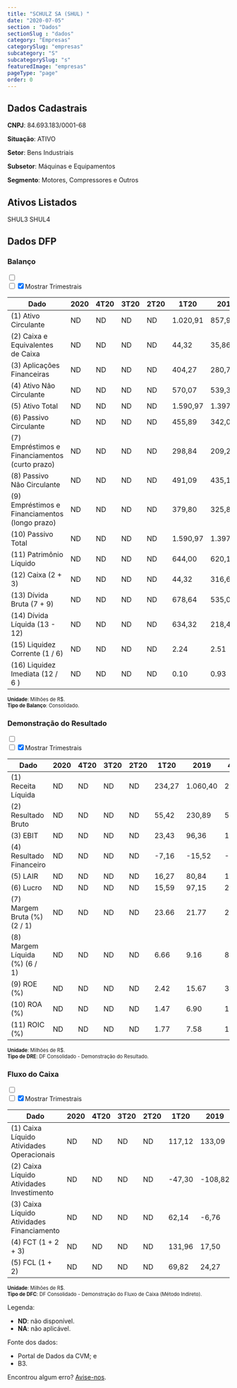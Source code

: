 ```yaml
---  
title: "SCHULZ SA (SHUL) "  
date: "2020-07-05"  
section : "Dados"  
sectionSlug : "dados"  
category: "Empresas"  
categorySlug: "empresas"  
subcategory: "S"  
subcategorySlug: "s"  
featuredImage: "empresas"  
pageType: "page"  
order: 0  
---
```



## Dados Cadastrais


**CNPJ**: 84.693.183/0001-68

**Situação**: ATIVO

**Setor**: Bens Industriais

**Subsetor**: Máquinas e Equipamentos

**Segmento**: Motores, Compressores e Outros


## Ativos Listados


SHUL3 SHUL4 


## Dados DFP

### Balanço
  
<input type='checkbox' class='toggleCommand' id='toggleBalanco' name='toggleBalanco'>  
<div class='filter-group-balanco'>  
<div class='check_button_balanco'>  
<label for='toggleBalanco'>  
<input type='checkbox' data-filter-col='trimBalanco'><input type='checkbox' data-filter-col='trimBalanco' checked><span>Mostrar Trimestrais</span>  
</label>  
</div>  
</div>  
<div class='overflow balancoTableWrapper'>  
<table class='balancoTable'>  
<thead>  
<tr>  
<th class='dataHeader fixedLeftColumn'>Dado</th>  
<th>2020</th>  
<th class='trimHeader' data-col='trimBalanco'>4T20</th>  
<th class='trimHeader' data-col='trimBalanco'>3T20</th>  
<th class='trimHeader' data-col='trimBalanco'>2T20</th>  
<th class='trimHeader' data-col='trimBalanco'>1T20</th>  
<th>2019</th>  
<th class='trimHeader' data-col='trimBalanco'>4T19</th>  
<th class='trimHeader' data-col='trimBalanco'>3T19</th>  
<th class='trimHeader' data-col='trimBalanco'>2T19</th>  
<th class='trimHeader' data-col='trimBalanco'>1T19</th>  
<th>2018</th>  
<th class='trimHeader' data-col='trimBalanco'>4T18</th>  
<th class='trimHeader' data-col='trimBalanco'>3T18</th>  
<th class='trimHeader' data-col='trimBalanco'>2T18</th>  
<th class='trimHeader' data-col='trimBalanco'>1T18</th>  
<th>2017</th>  
<th class='trimHeader' data-col='trimBalanco'>4T17</th>  
<th class='trimHeader' data-col='trimBalanco'>3T17</th>  
<th class='trimHeader' data-col='trimBalanco'>2T17</th>  
<th class='trimHeader' data-col='trimBalanco'>1T17</th>  
<th>2016</th>  
<th class='trimHeader' data-col='trimBalanco'>4T16</th>  
<th class='trimHeader' data-col='trimBalanco'>3T16</th>  
<th class='trimHeader' data-col='trimBalanco'>2T16</th>  
<th class='trimHeader' data-col='trimBalanco'>1T16</th>  
<th>2015</th>  
<th class='trimHeader' data-col='trimBalanco'>4T15</th>  
<th class='trimHeader' data-col='trimBalanco'>3T15</th>  
<th class='trimHeader' data-col='trimBalanco'>2T15</th>  
<th class='trimHeader' data-col='trimBalanco'>1T15</th>  
<th>2014</th>  
<th class='trimHeader' data-col='trimBalanco'>4T14</th>  
<th class='trimHeader' data-col='trimBalanco'>3T14</th>  
<th class='trimHeader' data-col='trimBalanco'>2T14</th>  
<th class='trimHeader' data-col='trimBalanco'>1T14</th>  
<th>2013</th>  
<th class='trimHeader' data-col='trimBalanco'>4T13</th>  
<th class='trimHeader' data-col='trimBalanco'>3T13</th>  
<th class='trimHeader' data-col='trimBalanco'>2T13</th>  
<th class='trimHeader' data-col='trimBalanco'>1T13</th>  
<th>2012</th>  
<th class='trimHeader' data-col='trimBalanco'>4T12</th>  
<th class='trimHeader' data-col='trimBalanco'>3T12</th>  
<th class='trimHeader' data-col='trimBalanco'>2T12</th>  
<th class='trimHeader' data-col='trimBalanco'>1T12</th>  
<th>2011</th>  
<th class='trimHeader' data-col='trimBalanco'>4T11</th>  
<th class='trimHeader' data-col='trimBalanco'>3T11</th>  
<th class='trimHeader' data-col='trimBalanco'>2T11</th>  
<th class='trimHeader' data-col='trimBalanco'>1T11</th>  
<th>2010</th>  
<th class='trimHeader' data-col='trimBalanco'>4T10</th>  
<th class='trimHeader' data-col='trimBalanco'>3T10</th>  
<th class='trimHeader' data-col='trimBalanco'>2T10</th>  
<th class='trimHeader' data-col='trimBalanco'>1T10</th>  
<th>2009</th>  
<th class='trimHeader' data-col='trimBalanco'>4T09</th>  
<th class='trimHeader' data-col='trimBalanco'>3T09</th>  
<th class='trimHeader' data-col='trimBalanco'>2T09</th>  
<th class='trimHeader' data-col='trimBalanco'>1T09</th>  
</tr>  
</thead>  
<tbody>  
<tr class='trContaAtivo'>  
<td class='leftAlignCell rowDescription fixedLeftColumn'>(1) Ativo Circulante</td>  
<td>ND</td>  
<td data-col='trimBalanco' class='trimData'>ND</td>  
<td data-col='trimBalanco' class='trimData'>ND</td>  
<td data-col='trimBalanco' class='trimData'>ND</td>  
<td data-col='trimBalanco' class='trimData'>1.020,91</td>  
<td>857,91</td>  
<td data-col='trimBalanco' class='trimData'>857,91</td>  
<td data-col='trimBalanco' class='trimData'>927,41</td>  
<td data-col='trimBalanco' class='trimData'>896,04</td>  
<td data-col='trimBalanco' class='trimData'>832,07</td>  
<td>832,64</td>  
<td data-col='trimBalanco' class='trimData'>832,64</td>  
<td data-col='trimBalanco' class='trimData'>896,23</td>  
<td data-col='trimBalanco' class='trimData'>832,64</td>  
<td data-col='trimBalanco' class='trimData'>730,76</td>  
<td>708,18</td>  
<td data-col='trimBalanco' class='trimData'>708,18</td>  
<td data-col='trimBalanco' class='trimData'>708,18</td>  
<td data-col='trimBalanco' class='trimData'>662,58</td>  
<td data-col='trimBalanco' class='trimData'>581,50</td>  
<td>579,42</td>  
<td data-col='trimBalanco' class='trimData'>579,42</td>  
<td data-col='trimBalanco' class='trimData'>610,02</td>  
<td data-col='trimBalanco' class='trimData'>609,56</td>  
<td data-col='trimBalanco' class='trimData'>601,50</td>  
<td>620,87</td>  
<td data-col='trimBalanco' class='trimData'>620,87</td>  
<td data-col='trimBalanco' class='trimData'>687,06</td>  
<td data-col='trimBalanco' class='trimData'>580,08</td>  
<td data-col='trimBalanco' class='trimData'>620,87</td>  
<td>602,27</td>  
<td data-col='trimBalanco' class='trimData'>602,27</td>  
<td data-col='trimBalanco' class='trimData'>602,27</td>  
<td data-col='trimBalanco' class='trimData'>525,86</td>  
<td data-col='trimBalanco' class='trimData'>548,62</td>  
<td>545,53</td>  
<td data-col='trimBalanco' class='trimData'>545,53</td>  
<td data-col='trimBalanco' class='trimData'>568,64</td>  
<td data-col='trimBalanco' class='trimData'>500,96</td>  
<td data-col='trimBalanco' class='trimData'>448,44</td>  
<td>451,38</td>  
<td data-col='trimBalanco' class='trimData'>451,38</td>  
<td data-col='trimBalanco' class='trimData'>440,25</td>  
<td data-col='trimBalanco' class='trimData'>492,57</td>  
<td data-col='trimBalanco' class='trimData'>426,26</td>  
<td>443,50</td>  
<td data-col='trimBalanco' class='trimData'>443,50</td>  
<td data-col='trimBalanco' class='trimData'>443,50</td>  
<td data-col='trimBalanco' class='trimData'>417,51</td>  
<td data-col='trimBalanco' class='trimData'>343,82</td>  
<td>355,92</td>  
<td data-col='trimBalanco' class='trimData'>355,92</td>  
<td data-col='trimBalanco' class='trimData'>355,92</td>  
<td data-col='trimBalanco' class='trimData'>355,92</td>  
<td data-col='trimBalanco' class='trimData'>355,92</td>  
<td>313,71</td>  
<td data-col='trimBalanco' class='trimData'>313,71</td>  
<td data-col='trimBalanco' class='trimData'>ND</td>  
<td data-col='trimBalanco' class='trimData'>ND</td>  
<td data-col='trimBalanco' class='trimData'>ND</td>  
</tr>  
<tr class='trContaAtivo'>  
<td class='leftAlignCell rowDescription fixedLeftColumn'>(2) Caixa e Equivalentes de Caixa</td>  
<td>ND</td>  
<td data-col='trimBalanco' class='trimData'>ND</td>  
<td data-col='trimBalanco' class='trimData'>ND</td>  
<td data-col='trimBalanco' class='trimData'>ND</td>  
<td data-col='trimBalanco' class='trimData'>44,32</td>  
<td>35,86</td>  
<td data-col='trimBalanco' class='trimData'>35,86</td>  
<td data-col='trimBalanco' class='trimData'>39,18</td>  
<td data-col='trimBalanco' class='trimData'>37,18</td>  
<td data-col='trimBalanco' class='trimData'>45,40</td>  
<td>36,02</td>  
<td data-col='trimBalanco' class='trimData'>36,02</td>  
<td data-col='trimBalanco' class='trimData'>53,83</td>  
<td data-col='trimBalanco' class='trimData'>36,02</td>  
<td data-col='trimBalanco' class='trimData'>57,88</td>  
<td>74,92</td>  
<td data-col='trimBalanco' class='trimData'>74,92</td>  
<td data-col='trimBalanco' class='trimData'>74,92</td>  
<td data-col='trimBalanco' class='trimData'>50,45</td>  
<td data-col='trimBalanco' class='trimData'>56,65</td>  
<td>47,71</td>  
<td data-col='trimBalanco' class='trimData'>47,71</td>  
<td data-col='trimBalanco' class='trimData'>47,72</td>  
<td data-col='trimBalanco' class='trimData'>52,42</td>  
<td data-col='trimBalanco' class='trimData'>63,02</td>  
<td>28,76</td>  
<td data-col='trimBalanco' class='trimData'>28,76</td>  
<td data-col='trimBalanco' class='trimData'>79,85</td>  
<td data-col='trimBalanco' class='trimData'>17,58</td>  
<td data-col='trimBalanco' class='trimData'>28,76</td>  
<td>31,48</td>  
<td data-col='trimBalanco' class='trimData'>31,48</td>  
<td data-col='trimBalanco' class='trimData'>31,48</td>  
<td data-col='trimBalanco' class='trimData'>31,26</td>  
<td data-col='trimBalanco' class='trimData'>20,47</td>  
<td>9,37</td>  
<td data-col='trimBalanco' class='trimData'>9,37</td>  
<td data-col='trimBalanco' class='trimData'>10,48</td>  
<td data-col='trimBalanco' class='trimData'>2,02</td>  
<td data-col='trimBalanco' class='trimData'>10,45</td>  
<td>11,24</td>  
<td data-col='trimBalanco' class='trimData'>11,24</td>  
<td data-col='trimBalanco' class='trimData'>11,64</td>  
<td data-col='trimBalanco' class='trimData'>5,68</td>  
<td data-col='trimBalanco' class='trimData'>9,42</td>  
<td>6,26</td>  
<td data-col='trimBalanco' class='trimData'>6,26</td>  
<td data-col='trimBalanco' class='trimData'>6,26</td>  
<td data-col='trimBalanco' class='trimData'>8,11</td>  
<td data-col='trimBalanco' class='trimData'>11,08</td>  
<td>14,28</td>  
<td data-col='trimBalanco' class='trimData'>14,28</td>  
<td data-col='trimBalanco' class='trimData'>14,28</td>  
<td data-col='trimBalanco' class='trimData'>14,28</td>  
<td data-col='trimBalanco' class='trimData'>14,28</td>  
<td>4,68</td>  
<td data-col='trimBalanco' class='trimData'>4,68</td>  
<td data-col='trimBalanco' class='trimData'>ND</td>  
<td data-col='trimBalanco' class='trimData'>ND</td>  
<td data-col='trimBalanco' class='trimData'>ND</td>  
</tr>  
<tr class='trContaAtivo'>  
<td class='leftAlignCell rowDescription fixedLeftColumn'>(3) Aplicações Financeiras</td>  
<td>ND</td>  
<td data-col='trimBalanco' class='trimData'>ND</td>  
<td data-col='trimBalanco' class='trimData'>ND</td>  
<td data-col='trimBalanco' class='trimData'>ND</td>  
<td data-col='trimBalanco' class='trimData'>404,27</td>  
<td>280,77</td>  
<td data-col='trimBalanco' class='trimData'>280,77</td>  
<td data-col='trimBalanco' class='trimData'>325,28</td>  
<td data-col='trimBalanco' class='trimData'>286,19</td>  
<td data-col='trimBalanco' class='trimData'>235,77</td>  
<td>263,10</td>  
<td data-col='trimBalanco' class='trimData'>263,10</td>  
<td data-col='trimBalanco' class='trimData'>293,69</td>  
<td data-col='trimBalanco' class='trimData'>263,10</td>  
<td data-col='trimBalanco' class='trimData'>214,08</td>  
<td>212,78</td>  
<td data-col='trimBalanco' class='trimData'>212,78</td>  
<td data-col='trimBalanco' class='trimData'>212,78</td>  
<td data-col='trimBalanco' class='trimData'>231,23</td>  
<td data-col='trimBalanco' class='trimData'>194,79</td>  
<td>199,38</td>  
<td data-col='trimBalanco' class='trimData'>199,38</td>  
<td data-col='trimBalanco' class='trimData'>218,54</td>  
<td data-col='trimBalanco' class='trimData'>218,94</td>  
<td data-col='trimBalanco' class='trimData'>197,41</td>  
<td>223,05</td>  
<td data-col='trimBalanco' class='trimData'>223,05</td>  
<td data-col='trimBalanco' class='trimData'>214,82</td>  
<td data-col='trimBalanco' class='trimData'>180,34</td>  
<td data-col='trimBalanco' class='trimData'>223,05</td>  
<td>207,95</td>  
<td data-col='trimBalanco' class='trimData'>207,95</td>  
<td data-col='trimBalanco' class='trimData'>207,95</td>  
<td data-col='trimBalanco' class='trimData'>115,55</td>  
<td data-col='trimBalanco' class='trimData'>137,16</td>  
<td>138,15</td>  
<td data-col='trimBalanco' class='trimData'>138,15</td>  
<td data-col='trimBalanco' class='trimData'>140,99</td>  
<td data-col='trimBalanco' class='trimData'>89,04</td>  
<td data-col='trimBalanco' class='trimData'>75,11</td>  
<td>89,27</td>  
<td data-col='trimBalanco' class='trimData'>89,27</td>  
<td data-col='trimBalanco' class='trimData'>88,52</td>  
<td data-col='trimBalanco' class='trimData'>144,05</td>  
<td data-col='trimBalanco' class='trimData'>72,58</td>  
<td>72,67</td>  
<td data-col='trimBalanco' class='trimData'>72,67</td>  
<td data-col='trimBalanco' class='trimData'>72,67</td>  
<td data-col='trimBalanco' class='trimData'>83,14</td>  
<td data-col='trimBalanco' class='trimData'>30,27</td>  
<td>53,48</td>  
<td data-col='trimBalanco' class='trimData'>53,48</td>  
<td data-col='trimBalanco' class='trimData'>53,48</td>  
<td data-col='trimBalanco' class='trimData'>53,48</td>  
<td data-col='trimBalanco' class='trimData'>53,48</td>  
<td>82,79</td>  
<td data-col='trimBalanco' class='trimData'>82,79</td>  
<td data-col='trimBalanco' class='trimData'>ND</td>  
<td data-col='trimBalanco' class='trimData'>ND</td>  
<td data-col='trimBalanco' class='trimData'>ND</td>  
</tr>  
<tr class='trContaAtivo'>  
<td class='leftAlignCell rowDescription fixedLeftColumn'>(4) Ativo Não Circulante</td>  
<td>ND</td>  
<td data-col='trimBalanco' class='trimData'>ND</td>  
<td data-col='trimBalanco' class='trimData'>ND</td>  
<td data-col='trimBalanco' class='trimData'>ND</td>  
<td data-col='trimBalanco' class='trimData'>570,07</td>  
<td>539,38</td>  
<td data-col='trimBalanco' class='trimData'>539,38</td>  
<td data-col='trimBalanco' class='trimData'>527,66</td>  
<td data-col='trimBalanco' class='trimData'>518,73</td>  
<td data-col='trimBalanco' class='trimData'>494,03</td>  
<td>458,55</td>  
<td data-col='trimBalanco' class='trimData'>458,55</td>  
<td data-col='trimBalanco' class='trimData'>428,81</td>  
<td data-col='trimBalanco' class='trimData'>458,55</td>  
<td data-col='trimBalanco' class='trimData'>390,70</td>  
<td>369,33</td>  
<td data-col='trimBalanco' class='trimData'>369,33</td>  
<td data-col='trimBalanco' class='trimData'>369,33</td>  
<td data-col='trimBalanco' class='trimData'>349,35</td>  
<td data-col='trimBalanco' class='trimData'>350,27</td>  
<td>357,02</td>  
<td data-col='trimBalanco' class='trimData'>357,02</td>  
<td data-col='trimBalanco' class='trimData'>359,99</td>  
<td data-col='trimBalanco' class='trimData'>365,40</td>  
<td data-col='trimBalanco' class='trimData'>376,68</td>  
<td>383,09</td>  
<td data-col='trimBalanco' class='trimData'>383,09</td>  
<td data-col='trimBalanco' class='trimData'>386,96</td>  
<td data-col='trimBalanco' class='trimData'>400,37</td>  
<td data-col='trimBalanco' class='trimData'>383,09</td>  
<td>409,81</td>  
<td data-col='trimBalanco' class='trimData'>409,81</td>  
<td data-col='trimBalanco' class='trimData'>409,81</td>  
<td data-col='trimBalanco' class='trimData'>406,93</td>  
<td data-col='trimBalanco' class='trimData'>410,41</td>  
<td>411,81</td>  
<td data-col='trimBalanco' class='trimData'>411,81</td>  
<td data-col='trimBalanco' class='trimData'>413,56</td>  
<td data-col='trimBalanco' class='trimData'>415,23</td>  
<td data-col='trimBalanco' class='trimData'>415,89</td>  
<td>408,65</td>  
<td data-col='trimBalanco' class='trimData'>408,65</td>  
<td data-col='trimBalanco' class='trimData'>392,11</td>  
<td data-col='trimBalanco' class='trimData'>391,39</td>  
<td data-col='trimBalanco' class='trimData'>391,27</td>  
<td>387,02</td>  
<td data-col='trimBalanco' class='trimData'>387,02</td>  
<td data-col='trimBalanco' class='trimData'>387,02</td>  
<td data-col='trimBalanco' class='trimData'>362,95</td>  
<td data-col='trimBalanco' class='trimData'>356,55</td>  
<td>344,74</td>  
<td data-col='trimBalanco' class='trimData'>344,74</td>  
<td data-col='trimBalanco' class='trimData'>344,74</td>  
<td data-col='trimBalanco' class='trimData'>344,74</td>  
<td data-col='trimBalanco' class='trimData'>344,74</td>  
<td>331,35</td>  
<td data-col='trimBalanco' class='trimData'>331,35</td>  
<td data-col='trimBalanco' class='trimData'>ND</td>  
<td data-col='trimBalanco' class='trimData'>ND</td>  
<td data-col='trimBalanco' class='trimData'>ND</td>  
</tr>  
<tr class='trContaAtivo'>  
<td class='leftAlignCell rowDescription fixedLeftColumn'>(5) Ativo Total</td>  
<td>ND</td>  
<td data-col='trimBalanco' class='trimData'>ND</td>  
<td data-col='trimBalanco' class='trimData'>ND</td>  
<td data-col='trimBalanco' class='trimData'>ND</td>  
<td data-col='trimBalanco' class='trimData'>1.590,97</td>  
<td>1.397,29</td>  
<td data-col='trimBalanco' class='trimData'>1.397,29</td>  
<td data-col='trimBalanco' class='trimData'>1.455,07</td>  
<td data-col='trimBalanco' class='trimData'>1.414,77</td>  
<td data-col='trimBalanco' class='trimData'>1.326,10</td>  
<td>1.291,19</td>  
<td data-col='trimBalanco' class='trimData'>1.291,19</td>  
<td data-col='trimBalanco' class='trimData'>1.325,04</td>  
<td data-col='trimBalanco' class='trimData'>1.291,19</td>  
<td data-col='trimBalanco' class='trimData'>1.121,46</td>  
<td>1.077,51</td>  
<td data-col='trimBalanco' class='trimData'>1.077,51</td>  
<td data-col='trimBalanco' class='trimData'>1.077,51</td>  
<td data-col='trimBalanco' class='trimData'>1.011,94</td>  
<td data-col='trimBalanco' class='trimData'>931,77</td>  
<td>936,44</td>  
<td data-col='trimBalanco' class='trimData'>936,44</td>  
<td data-col='trimBalanco' class='trimData'>970,01</td>  
<td data-col='trimBalanco' class='trimData'>974,97</td>  
<td data-col='trimBalanco' class='trimData'>978,18</td>  
<td>1.003,96</td>  
<td data-col='trimBalanco' class='trimData'>1.003,96</td>  
<td data-col='trimBalanco' class='trimData'>1.074,02</td>  
<td data-col='trimBalanco' class='trimData'>980,45</td>  
<td data-col='trimBalanco' class='trimData'>1.003,96</td>  
<td>1.012,08</td>  
<td data-col='trimBalanco' class='trimData'>1.012,08</td>  
<td data-col='trimBalanco' class='trimData'>1.012,08</td>  
<td data-col='trimBalanco' class='trimData'>932,79</td>  
<td data-col='trimBalanco' class='trimData'>959,03</td>  
<td>957,34</td>  
<td data-col='trimBalanco' class='trimData'>957,34</td>  
<td data-col='trimBalanco' class='trimData'>982,19</td>  
<td data-col='trimBalanco' class='trimData'>916,19</td>  
<td data-col='trimBalanco' class='trimData'>864,33</td>  
<td>860,02</td>  
<td data-col='trimBalanco' class='trimData'>860,02</td>  
<td data-col='trimBalanco' class='trimData'>832,37</td>  
<td data-col='trimBalanco' class='trimData'>883,96</td>  
<td data-col='trimBalanco' class='trimData'>817,53</td>  
<td>830,51</td>  
<td data-col='trimBalanco' class='trimData'>830,51</td>  
<td data-col='trimBalanco' class='trimData'>830,51</td>  
<td data-col='trimBalanco' class='trimData'>780,45</td>  
<td data-col='trimBalanco' class='trimData'>700,37</td>  
<td>700,65</td>  
<td data-col='trimBalanco' class='trimData'>700,65</td>  
<td data-col='trimBalanco' class='trimData'>700,65</td>  
<td data-col='trimBalanco' class='trimData'>700,65</td>  
<td data-col='trimBalanco' class='trimData'>700,65</td>  
<td>645,06</td>  
<td data-col='trimBalanco' class='trimData'>645,06</td>  
<td data-col='trimBalanco' class='trimData'>ND</td>  
<td data-col='trimBalanco' class='trimData'>ND</td>  
<td data-col='trimBalanco' class='trimData'>ND</td>  
</tr>  
<tr class='trContaPassivo'>  
<td class='leftAlignCell rowDescription fixedLeftColumn'>(6) Passivo Circulante</td>  
<td>ND</td>  
<td data-col='trimBalanco' class='trimData'>ND</td>  
<td data-col='trimBalanco' class='trimData'>ND</td>  
<td data-col='trimBalanco' class='trimData'>ND</td>  
<td data-col='trimBalanco' class='trimData'>455,89</td>  
<td>342,00</td>  
<td data-col='trimBalanco' class='trimData'>342,00</td>  
<td data-col='trimBalanco' class='trimData'>386,93</td>  
<td data-col='trimBalanco' class='trimData'>328,07</td>  
<td data-col='trimBalanco' class='trimData'>314,69</td>  
<td>301,56</td>  
<td data-col='trimBalanco' class='trimData'>301,56</td>  
<td data-col='trimBalanco' class='trimData'>300,72</td>  
<td data-col='trimBalanco' class='trimData'>301,56</td>  
<td data-col='trimBalanco' class='trimData'>214,19</td>  
<td>216,92</td>  
<td data-col='trimBalanco' class='trimData'>216,92</td>  
<td data-col='trimBalanco' class='trimData'>216,92</td>  
<td data-col='trimBalanco' class='trimData'>292,21</td>  
<td data-col='trimBalanco' class='trimData'>281,08</td>  
<td>240,31</td>  
<td data-col='trimBalanco' class='trimData'>240,31</td>  
<td data-col='trimBalanco' class='trimData'>218,20</td>  
<td data-col='trimBalanco' class='trimData'>180,62</td>  
<td data-col='trimBalanco' class='trimData'>190,00</td>  
<td>218,10</td>  
<td data-col='trimBalanco' class='trimData'>218,10</td>  
<td data-col='trimBalanco' class='trimData'>279,94</td>  
<td data-col='trimBalanco' class='trimData'>231,75</td>  
<td data-col='trimBalanco' class='trimData'>218,10</td>  
<td>251,04</td>  
<td data-col='trimBalanco' class='trimData'>251,04</td>  
<td data-col='trimBalanco' class='trimData'>251,04</td>  
<td data-col='trimBalanco' class='trimData'>242,56</td>  
<td data-col='trimBalanco' class='trimData'>229,22</td>  
<td>196,69</td>  
<td data-col='trimBalanco' class='trimData'>196,69</td>  
<td data-col='trimBalanco' class='trimData'>219,48</td>  
<td data-col='trimBalanco' class='trimData'>209,35</td>  
<td data-col='trimBalanco' class='trimData'>230,58</td>  
<td>263,52</td>  
<td data-col='trimBalanco' class='trimData'>263,52</td>  
<td data-col='trimBalanco' class='trimData'>239,50</td>  
<td data-col='trimBalanco' class='trimData'>294,00</td>  
<td data-col='trimBalanco' class='trimData'>263,87</td>  
<td>259,04</td>  
<td data-col='trimBalanco' class='trimData'>259,04</td>  
<td data-col='trimBalanco' class='trimData'>259,04</td>  
<td data-col='trimBalanco' class='trimData'>200,88</td>  
<td data-col='trimBalanco' class='trimData'>187,29</td>  
<td>184,68</td>  
<td data-col='trimBalanco' class='trimData'>184,68</td>  
<td data-col='trimBalanco' class='trimData'>184,68</td>  
<td data-col='trimBalanco' class='trimData'>184,68</td>  
<td data-col='trimBalanco' class='trimData'>184,68</td>  
<td>169,93</td>  
<td data-col='trimBalanco' class='trimData'>169,93</td>  
<td data-col='trimBalanco' class='trimData'>ND</td>  
<td data-col='trimBalanco' class='trimData'>ND</td>  
<td data-col='trimBalanco' class='trimData'>ND</td>  
</tr>  
<tr class='trContaPassivo'>  
<td class='leftAlignCell rowDescription fixedLeftColumn'>(7) Empréstimos e Financiamentos (curto prazo)</td>  
<td>ND</td>  
<td data-col='trimBalanco' class='trimData'>ND</td>  
<td data-col='trimBalanco' class='trimData'>ND</td>  
<td data-col='trimBalanco' class='trimData'>ND</td>  
<td data-col='trimBalanco' class='trimData'>298,84</td>  
<td>209,28</td>  
<td data-col='trimBalanco' class='trimData'>209,28</td>  
<td data-col='trimBalanco' class='trimData'>218,72</td>  
<td data-col='trimBalanco' class='trimData'>173,12</td>  
<td data-col='trimBalanco' class='trimData'>165,20</td>  
<td>158,26</td>  
<td data-col='trimBalanco' class='trimData'>158,26</td>  
<td data-col='trimBalanco' class='trimData'>138,65</td>  
<td data-col='trimBalanco' class='trimData'>158,26</td>  
<td data-col='trimBalanco' class='trimData'>88,64</td>  
<td>116,04</td>  
<td data-col='trimBalanco' class='trimData'>116,04</td>  
<td data-col='trimBalanco' class='trimData'>116,04</td>  
<td data-col='trimBalanco' class='trimData'>199,24</td>  
<td data-col='trimBalanco' class='trimData'>202,80</td>  
<td>171,14</td>  
<td data-col='trimBalanco' class='trimData'>171,14</td>  
<td data-col='trimBalanco' class='trimData'>130,10</td>  
<td data-col='trimBalanco' class='trimData'>106,78</td>  
<td data-col='trimBalanco' class='trimData'>129,40</td>  
<td>147,88</td>  
<td data-col='trimBalanco' class='trimData'>147,88</td>  
<td data-col='trimBalanco' class='trimData'>184,19</td>  
<td data-col='trimBalanco' class='trimData'>152,82</td>  
<td data-col='trimBalanco' class='trimData'>147,88</td>  
<td>169,30</td>  
<td data-col='trimBalanco' class='trimData'>169,30</td>  
<td data-col='trimBalanco' class='trimData'>169,30</td>  
<td data-col='trimBalanco' class='trimData'>151,72</td>  
<td data-col='trimBalanco' class='trimData'>121,71</td>  
<td>91,55</td>  
<td data-col='trimBalanco' class='trimData'>91,55</td>  
<td data-col='trimBalanco' class='trimData'>107,19</td>  
<td data-col='trimBalanco' class='trimData'>96,61</td>  
<td data-col='trimBalanco' class='trimData'>128,18</td>  
<td>170,26</td>  
<td data-col='trimBalanco' class='trimData'>170,26</td>  
<td data-col='trimBalanco' class='trimData'>156,23</td>  
<td data-col='trimBalanco' class='trimData'>216,18</td>  
<td data-col='trimBalanco' class='trimData'>179,03</td>  
<td>161,98</td>  
<td data-col='trimBalanco' class='trimData'>161,98</td>  
<td data-col='trimBalanco' class='trimData'>161,98</td>  
<td data-col='trimBalanco' class='trimData'>86,92</td>  
<td data-col='trimBalanco' class='trimData'>76,21</td>  
<td>82,23</td>  
<td data-col='trimBalanco' class='trimData'>82,23</td>  
<td data-col='trimBalanco' class='trimData'>82,23</td>  
<td data-col='trimBalanco' class='trimData'>82,23</td>  
<td data-col='trimBalanco' class='trimData'>82,23</td>  
<td>96,80</td>  
<td data-col='trimBalanco' class='trimData'>96,80</td>  
<td data-col='trimBalanco' class='trimData'>ND</td>  
<td data-col='trimBalanco' class='trimData'>ND</td>  
<td data-col='trimBalanco' class='trimData'>ND</td>  
</tr>  
<tr class='trContaPassivo'>  
<td class='leftAlignCell rowDescription fixedLeftColumn'>(8) Passivo Não Circulante</td>  
<td>ND</td>  
<td data-col='trimBalanco' class='trimData'>ND</td>  
<td data-col='trimBalanco' class='trimData'>ND</td>  
<td data-col='trimBalanco' class='trimData'>ND</td>  
<td data-col='trimBalanco' class='trimData'>491,09</td>  
<td>435,19</td>  
<td data-col='trimBalanco' class='trimData'>435,19</td>  
<td data-col='trimBalanco' class='trimData'>468,48</td>  
<td data-col='trimBalanco' class='trimData'>507,33</td>  
<td data-col='trimBalanco' class='trimData'>452,34</td>  
<td>448,93</td>  
<td data-col='trimBalanco' class='trimData'>448,93</td>  
<td data-col='trimBalanco' class='trimData'>488,64</td>  
<td data-col='trimBalanco' class='trimData'>448,93</td>  
<td data-col='trimBalanco' class='trimData'>408,88</td>  
<td>373,40</td>  
<td data-col='trimBalanco' class='trimData'>373,40</td>  
<td data-col='trimBalanco' class='trimData'>373,40</td>  
<td data-col='trimBalanco' class='trimData'>246,34</td>  
<td data-col='trimBalanco' class='trimData'>188,12</td>  
<td>239,35</td>  
<td data-col='trimBalanco' class='trimData'>239,35</td>  
<td data-col='trimBalanco' class='trimData'>294,80</td>  
<td data-col='trimBalanco' class='trimData'>342,10</td>  
<td data-col='trimBalanco' class='trimData'>344,35</td>  
<td>348,01</td>  
<td data-col='trimBalanco' class='trimData'>348,01</td>  
<td data-col='trimBalanco' class='trimData'>355,82</td>  
<td data-col='trimBalanco' class='trimData'>327,48</td>  
<td data-col='trimBalanco' class='trimData'>348,01</td>  
<td>362,23</td>  
<td data-col='trimBalanco' class='trimData'>362,23</td>  
<td data-col='trimBalanco' class='trimData'>362,23</td>  
<td data-col='trimBalanco' class='trimData'>310,53</td>  
<td data-col='trimBalanco' class='trimData'>361,79</td>  
<td>401,93</td>  
<td data-col='trimBalanco' class='trimData'>401,93</td>  
<td data-col='trimBalanco' class='trimData'>407,93</td>  
<td data-col='trimBalanco' class='trimData'>367,79</td>  
<td data-col='trimBalanco' class='trimData'>306,14</td>  
<td>281,31</td>  
<td data-col='trimBalanco' class='trimData'>281,31</td>  
<td data-col='trimBalanco' class='trimData'>289,13</td>  
<td data-col='trimBalanco' class='trimData'>295,82</td>  
<td data-col='trimBalanco' class='trimData'>263,08</td>  
<td>289,35</td>  
<td data-col='trimBalanco' class='trimData'>289,35</td>  
<td data-col='trimBalanco' class='trimData'>289,35</td>  
<td data-col='trimBalanco' class='trimData'>308,31</td>  
<td data-col='trimBalanco' class='trimData'>257,14</td>  
<td>271,47</td>  
<td data-col='trimBalanco' class='trimData'>271,47</td>  
<td data-col='trimBalanco' class='trimData'>271,47</td>  
<td data-col='trimBalanco' class='trimData'>271,47</td>  
<td data-col='trimBalanco' class='trimData'>271,47</td>  
<td>265,41</td>  
<td data-col='trimBalanco' class='trimData'>265,41</td>  
<td data-col='trimBalanco' class='trimData'>ND</td>  
<td data-col='trimBalanco' class='trimData'>ND</td>  
<td data-col='trimBalanco' class='trimData'>ND</td>  
</tr>  
<tr class='trContaPassivo'>  
<td class='leftAlignCell rowDescription fixedLeftColumn'>(9) Empréstimos e Financiamentos (longo prazo)</td>  
<td>ND</td>  
<td data-col='trimBalanco' class='trimData'>ND</td>  
<td data-col='trimBalanco' class='trimData'>ND</td>  
<td data-col='trimBalanco' class='trimData'>ND</td>  
<td data-col='trimBalanco' class='trimData'>379,80</td>  
<td>325,80</td>  
<td data-col='trimBalanco' class='trimData'>325,80</td>  
<td data-col='trimBalanco' class='trimData'>356,05</td>  
<td data-col='trimBalanco' class='trimData'>390,94</td>  
<td data-col='trimBalanco' class='trimData'>340,59</td>  
<td>356,88</td>  
<td data-col='trimBalanco' class='trimData'>356,88</td>  
<td data-col='trimBalanco' class='trimData'>403,80</td>  
<td data-col='trimBalanco' class='trimData'>356,88</td>  
<td data-col='trimBalanco' class='trimData'>320,85</td>  
<td>283,80</td>  
<td data-col='trimBalanco' class='trimData'>283,80</td>  
<td data-col='trimBalanco' class='trimData'>283,80</td>  
<td data-col='trimBalanco' class='trimData'>170,78</td>  
<td data-col='trimBalanco' class='trimData'>119,64</td>  
<td>169,07</td>  
<td data-col='trimBalanco' class='trimData'>169,07</td>  
<td data-col='trimBalanco' class='trimData'>215,66</td>  
<td data-col='trimBalanco' class='trimData'>262,79</td>  
<td data-col='trimBalanco' class='trimData'>265,06</td>  
<td>268,97</td>  
<td data-col='trimBalanco' class='trimData'>268,97</td>  
<td data-col='trimBalanco' class='trimData'>277,80</td>  
<td data-col='trimBalanco' class='trimData'>249,33</td>  
<td data-col='trimBalanco' class='trimData'>268,97</td>  
<td>284,54</td>  
<td data-col='trimBalanco' class='trimData'>284,54</td>  
<td data-col='trimBalanco' class='trimData'>284,54</td>  
<td data-col='trimBalanco' class='trimData'>234,45</td>  
<td data-col='trimBalanco' class='trimData'>286,50</td>  
<td>327,61</td>  
<td data-col='trimBalanco' class='trimData'>327,61</td>  
<td data-col='trimBalanco' class='trimData'>329,51</td>  
<td data-col='trimBalanco' class='trimData'>292,25</td>  
<td data-col='trimBalanco' class='trimData'>238,65</td>  
<td>212,96</td>  
<td data-col='trimBalanco' class='trimData'>212,96</td>  
<td data-col='trimBalanco' class='trimData'>224,33</td>  
<td data-col='trimBalanco' class='trimData'>230,81</td>  
<td data-col='trimBalanco' class='trimData'>198,40</td>  
<td>224,65</td>  
<td data-col='trimBalanco' class='trimData'>224,65</td>  
<td data-col='trimBalanco' class='trimData'>224,65</td>  
<td data-col='trimBalanco' class='trimData'>246,90</td>  
<td data-col='trimBalanco' class='trimData'>196,92</td>  
<td>212,51</td>  
<td data-col='trimBalanco' class='trimData'>212,51</td>  
<td data-col='trimBalanco' class='trimData'>212,51</td>  
<td data-col='trimBalanco' class='trimData'>212,51</td>  
<td data-col='trimBalanco' class='trimData'>212,51</td>  
<td>208,42</td>  
<td data-col='trimBalanco' class='trimData'>208,42</td>  
<td data-col='trimBalanco' class='trimData'>ND</td>  
<td data-col='trimBalanco' class='trimData'>ND</td>  
<td data-col='trimBalanco' class='trimData'>ND</td>  
</tr>  
<tr class='trContaPassivo'>  
<td class='leftAlignCell rowDescription fixedLeftColumn'>(10) Passivo Total</td>  
<td>ND</td>  
<td data-col='trimBalanco' class='trimData'>ND</td>  
<td data-col='trimBalanco' class='trimData'>ND</td>  
<td data-col='trimBalanco' class='trimData'>ND</td>  
<td data-col='trimBalanco' class='trimData'>1.590,97</td>  
<td>1.397,29</td>  
<td data-col='trimBalanco' class='trimData'>1.397,29</td>  
<td data-col='trimBalanco' class='trimData'>1.455,07</td>  
<td data-col='trimBalanco' class='trimData'>1.414,77</td>  
<td data-col='trimBalanco' class='trimData'>1.326,10</td>  
<td>1.291,19</td>  
<td data-col='trimBalanco' class='trimData'>1.291,19</td>  
<td data-col='trimBalanco' class='trimData'>1.325,04</td>  
<td data-col='trimBalanco' class='trimData'>1.291,19</td>  
<td data-col='trimBalanco' class='trimData'>1.121,46</td>  
<td>1.077,51</td>  
<td data-col='trimBalanco' class='trimData'>1.077,51</td>  
<td data-col='trimBalanco' class='trimData'>1.077,51</td>  
<td data-col='trimBalanco' class='trimData'>1.011,94</td>  
<td data-col='trimBalanco' class='trimData'>931,77</td>  
<td>936,44</td>  
<td data-col='trimBalanco' class='trimData'>936,44</td>  
<td data-col='trimBalanco' class='trimData'>970,01</td>  
<td data-col='trimBalanco' class='trimData'>974,97</td>  
<td data-col='trimBalanco' class='trimData'>978,18</td>  
<td>1.003,96</td>  
<td data-col='trimBalanco' class='trimData'>1.003,96</td>  
<td data-col='trimBalanco' class='trimData'>1.074,02</td>  
<td data-col='trimBalanco' class='trimData'>980,45</td>  
<td data-col='trimBalanco' class='trimData'>1.003,96</td>  
<td>1.012,08</td>  
<td data-col='trimBalanco' class='trimData'>1.012,08</td>  
<td data-col='trimBalanco' class='trimData'>1.012,08</td>  
<td data-col='trimBalanco' class='trimData'>932,79</td>  
<td data-col='trimBalanco' class='trimData'>959,03</td>  
<td>957,34</td>  
<td data-col='trimBalanco' class='trimData'>957,34</td>  
<td data-col='trimBalanco' class='trimData'>982,19</td>  
<td data-col='trimBalanco' class='trimData'>916,19</td>  
<td data-col='trimBalanco' class='trimData'>864,33</td>  
<td>860,02</td>  
<td data-col='trimBalanco' class='trimData'>860,02</td>  
<td data-col='trimBalanco' class='trimData'>832,37</td>  
<td data-col='trimBalanco' class='trimData'>883,96</td>  
<td data-col='trimBalanco' class='trimData'>817,53</td>  
<td>830,51</td>  
<td data-col='trimBalanco' class='trimData'>830,51</td>  
<td data-col='trimBalanco' class='trimData'>830,51</td>  
<td data-col='trimBalanco' class='trimData'>780,45</td>  
<td data-col='trimBalanco' class='trimData'>700,37</td>  
<td>700,65</td>  
<td data-col='trimBalanco' class='trimData'>700,65</td>  
<td data-col='trimBalanco' class='trimData'>700,65</td>  
<td data-col='trimBalanco' class='trimData'>700,65</td>  
<td data-col='trimBalanco' class='trimData'>700,65</td>  
<td>645,06</td>  
<td data-col='trimBalanco' class='trimData'>645,06</td>  
<td data-col='trimBalanco' class='trimData'>ND</td>  
<td data-col='trimBalanco' class='trimData'>ND</td>  
<td data-col='trimBalanco' class='trimData'>ND</td>  
</tr>  
<tr class='trContaPassivo'>  
<td class='leftAlignCell rowDescription fixedLeftColumn'>(11) Patrimônio Líquido</td>  
<td>ND</td>  
<td data-col='trimBalanco' class='trimData'>ND</td>  
<td data-col='trimBalanco' class='trimData'>ND</td>  
<td data-col='trimBalanco' class='trimData'>ND</td>  
<td data-col='trimBalanco' class='trimData'>644,00</td>  
<td>620,10</td>  
<td data-col='trimBalanco' class='trimData'>620,10</td>  
<td data-col='trimBalanco' class='trimData'>599,67</td>  
<td data-col='trimBalanco' class='trimData'>579,37</td>  
<td data-col='trimBalanco' class='trimData'>559,07</td>  
<td>540,71</td>  
<td data-col='trimBalanco' class='trimData'>540,71</td>  
<td data-col='trimBalanco' class='trimData'>535,68</td>  
<td data-col='trimBalanco' class='trimData'>540,71</td>  
<td data-col='trimBalanco' class='trimData'>498,38</td>  
<td>487,20</td>  
<td data-col='trimBalanco' class='trimData'>487,20</td>  
<td data-col='trimBalanco' class='trimData'>487,20</td>  
<td data-col='trimBalanco' class='trimData'>473,38</td>  
<td data-col='trimBalanco' class='trimData'>462,58</td>  
<td>456,79</td>  
<td data-col='trimBalanco' class='trimData'>456,79</td>  
<td data-col='trimBalanco' class='trimData'>457,01</td>  
<td data-col='trimBalanco' class='trimData'>452,25</td>  
<td data-col='trimBalanco' class='trimData'>443,82</td>  
<td>437,85</td>  
<td data-col='trimBalanco' class='trimData'>437,85</td>  
<td data-col='trimBalanco' class='trimData'>438,26</td>  
<td data-col='trimBalanco' class='trimData'>421,22</td>  
<td data-col='trimBalanco' class='trimData'>437,85</td>  
<td>398,81</td>  
<td data-col='trimBalanco' class='trimData'>398,81</td>  
<td data-col='trimBalanco' class='trimData'>398,81</td>  
<td data-col='trimBalanco' class='trimData'>379,70</td>  
<td data-col='trimBalanco' class='trimData'>368,02</td>  
<td>358,72</td>  
<td data-col='trimBalanco' class='trimData'>358,72</td>  
<td data-col='trimBalanco' class='trimData'>354,79</td>  
<td data-col='trimBalanco' class='trimData'>339,05</td>  
<td data-col='trimBalanco' class='trimData'>327,61</td>  
<td>315,19</td>  
<td data-col='trimBalanco' class='trimData'>315,19</td>  
<td data-col='trimBalanco' class='trimData'>303,74</td>  
<td data-col='trimBalanco' class='trimData'>294,13</td>  
<td data-col='trimBalanco' class='trimData'>290,58</td>  
<td>282,13</td>  
<td data-col='trimBalanco' class='trimData'>282,13</td>  
<td data-col='trimBalanco' class='trimData'>282,13</td>  
<td data-col='trimBalanco' class='trimData'>271,26</td>  
<td data-col='trimBalanco' class='trimData'>255,94</td>  
<td>244,51</td>  
<td data-col='trimBalanco' class='trimData'>244,51</td>  
<td data-col='trimBalanco' class='trimData'>244,51</td>  
<td data-col='trimBalanco' class='trimData'>244,51</td>  
<td data-col='trimBalanco' class='trimData'>244,51</td>  
<td>209,72</td>  
<td data-col='trimBalanco' class='trimData'>209,72</td>  
<td data-col='trimBalanco' class='trimData'>ND</td>  
<td data-col='trimBalanco' class='trimData'>ND</td>  
<td data-col='trimBalanco' class='trimData'>ND</td>  
</tr>  
<tr>  
<td class='leftAlignCell rowDescription fixedLeftColumn'>(12) Caixa (2 + 3)</td>  
<td>ND</td>  
<td data-col='trimBalanco' class='trimData'>ND</td>  
<td data-col='trimBalanco' class='trimData'>ND</td>  
<td data-col='trimBalanco' class='trimData'>ND</td>  
<td class='positiveNumber trimData' data-col='trimBalanco'>44,32</td>  
<td class='positiveNumber'>316,63</td>  
<td class='positiveNumber trimData' data-col='trimBalanco'>35,86</td>  
<td class='positiveNumber trimData' data-col='trimBalanco'>39,18</td>  
<td class='positiveNumber trimData' data-col='trimBalanco'>37,18</td>  
<td class='positiveNumber trimData' data-col='trimBalanco'>45,40</td>  
<td class='positiveNumber'>299,12</td>  
<td class='positiveNumber trimData' data-col='trimBalanco'>36,02</td>  
<td class='positiveNumber trimData' data-col='trimBalanco'>53,83</td>  
<td class='positiveNumber trimData' data-col='trimBalanco'>36,02</td>  
<td class='positiveNumber trimData' data-col='trimBalanco'>57,88</td>  
<td class='positiveNumber'>287,70</td>  
<td class='positiveNumber trimData' data-col='trimBalanco'>74,92</td>  
<td class='positiveNumber trimData' data-col='trimBalanco'>74,92</td>  
<td class='positiveNumber trimData' data-col='trimBalanco'>50,45</td>  
<td class='positiveNumber trimData' data-col='trimBalanco'>56,65</td>  
<td class='positiveNumber'>247,09</td>  
<td class='positiveNumber trimData' data-col='trimBalanco'>47,71</td>  
<td class='positiveNumber trimData' data-col='trimBalanco'>47,72</td>  
<td class='positiveNumber trimData' data-col='trimBalanco'>52,42</td>  
<td class='positiveNumber trimData' data-col='trimBalanco'>63,02</td>  
<td class='positiveNumber'>251,81</td>  
<td class='positiveNumber trimData' data-col='trimBalanco'>28,76</td>  
<td class='positiveNumber trimData' data-col='trimBalanco'>79,85</td>  
<td class='positiveNumber trimData' data-col='trimBalanco'>17,58</td>  
<td class='positiveNumber trimData' data-col='trimBalanco'>28,76</td>  
<td class='positiveNumber'>239,43</td>  
<td class='positiveNumber trimData' data-col='trimBalanco'>31,48</td>  
<td class='positiveNumber trimData' data-col='trimBalanco'>31,48</td>  
<td class='positiveNumber trimData' data-col='trimBalanco'>31,26</td>  
<td class='positiveNumber trimData' data-col='trimBalanco'>20,47</td>  
<td class='positiveNumber'>147,52</td>  
<td class='positiveNumber trimData' data-col='trimBalanco'>9,37</td>  
<td class='positiveNumber trimData' data-col='trimBalanco'>10,48</td>  
<td class='positiveNumber trimData' data-col='trimBalanco'>2,02</td>  
<td class='positiveNumber trimData' data-col='trimBalanco'>10,45</td>  
<td class='positiveNumber'>100,51</td>  
<td class='positiveNumber trimData' data-col='trimBalanco'>11,24</td>  
<td class='positiveNumber trimData' data-col='trimBalanco'>11,64</td>  
<td class='positiveNumber trimData' data-col='trimBalanco'>5,68</td>  
<td class='positiveNumber trimData' data-col='trimBalanco'>9,42</td>  
<td class='positiveNumber'>78,93</td>  
<td class='positiveNumber trimData' data-col='trimBalanco'>6,26</td>  
<td class='positiveNumber trimData' data-col='trimBalanco'>6,26</td>  
<td class='positiveNumber trimData' data-col='trimBalanco'>8,11</td>  
<td class='positiveNumber trimData' data-col='trimBalanco'>11,08</td>  
<td class='positiveNumber'>67,76</td>  
<td class='positiveNumber trimData' data-col='trimBalanco'>14,28</td>  
<td class='positiveNumber trimData' data-col='trimBalanco'>14,28</td>  
<td class='positiveNumber trimData' data-col='trimBalanco'>14,28</td>  
<td class='positiveNumber trimData' data-col='trimBalanco'>14,28</td>  
<td class='positiveNumber'>87,47</td>  
<td class='positiveNumber trimData' data-col='trimBalanco'>4,68</td>  
<td data-col='trimBalanco' class='trimData'>ND</td>  
<td data-col='trimBalanco' class='trimData'>ND</td>  
<td data-col='trimBalanco' class='trimData'>ND</td>  
</tr>  
<tr class='trDividaBruta'>  
<td class='leftAlignCell rowDescription fixedLeftColumn'>(13) Dívida Bruta (7 + 9)</td>  
<td>ND</td>  
<td data-col='trimBalanco' class='trimData'>ND</td>  
<td data-col='trimBalanco' class='trimData'>ND</td>  
<td data-col='trimBalanco' class='trimData'>ND</td>  
<td class='negativeNumber trimData' data-col='trimBalanco'>678,64</td>  
<td class='negativeNumber'>535,08</td>  
<td class='negativeNumber trimData' data-col='trimBalanco'>535,08</td>  
<td class='negativeNumber trimData' data-col='trimBalanco'>574,77</td>  
<td class='negativeNumber trimData' data-col='trimBalanco'>564,05</td>  
<td class='negativeNumber trimData' data-col='trimBalanco'>505,79</td>  
<td class='negativeNumber'>515,14</td>  
<td class='negativeNumber trimData' data-col='trimBalanco'>515,14</td>  
<td class='negativeNumber trimData' data-col='trimBalanco'>542,44</td>  
<td class='negativeNumber trimData' data-col='trimBalanco'>515,14</td>  
<td class='negativeNumber trimData' data-col='trimBalanco'>409,50</td>  
<td class='negativeNumber'>399,83</td>  
<td class='negativeNumber trimData' data-col='trimBalanco'>399,83</td>  
<td class='negativeNumber trimData' data-col='trimBalanco'>399,83</td>  
<td class='negativeNumber trimData' data-col='trimBalanco'>370,03</td>  
<td class='negativeNumber trimData' data-col='trimBalanco'>322,44</td>  
<td class='negativeNumber'>340,21</td>  
<td class='negativeNumber trimData' data-col='trimBalanco'>340,21</td>  
<td class='negativeNumber trimData' data-col='trimBalanco'>345,76</td>  
<td class='negativeNumber trimData' data-col='trimBalanco'>369,57</td>  
<td class='negativeNumber trimData' data-col='trimBalanco'>394,46</td>  
<td class='negativeNumber'>416,85</td>  
<td class='negativeNumber trimData' data-col='trimBalanco'>416,85</td>  
<td class='negativeNumber trimData' data-col='trimBalanco'>461,99</td>  
<td class='negativeNumber trimData' data-col='trimBalanco'>402,14</td>  
<td class='negativeNumber trimData' data-col='trimBalanco'>416,85</td>  
<td class='negativeNumber'>453,84</td>  
<td class='negativeNumber trimData' data-col='trimBalanco'>453,84</td>  
<td class='negativeNumber trimData' data-col='trimBalanco'>453,84</td>  
<td class='negativeNumber trimData' data-col='trimBalanco'>386,16</td>  
<td class='negativeNumber trimData' data-col='trimBalanco'>408,21</td>  
<td class='negativeNumber'>419,17</td>  
<td class='negativeNumber trimData' data-col='trimBalanco'>419,17</td>  
<td class='negativeNumber trimData' data-col='trimBalanco'>436,70</td>  
<td class='negativeNumber trimData' data-col='trimBalanco'>388,86</td>  
<td class='negativeNumber trimData' data-col='trimBalanco'>366,82</td>  
<td class='negativeNumber'>383,22</td>  
<td class='negativeNumber trimData' data-col='trimBalanco'>383,22</td>  
<td class='negativeNumber trimData' data-col='trimBalanco'>380,56</td>  
<td class='negativeNumber trimData' data-col='trimBalanco'>447,00</td>  
<td class='negativeNumber trimData' data-col='trimBalanco'>377,43</td>  
<td class='negativeNumber'>386,64</td>  
<td class='negativeNumber trimData' data-col='trimBalanco'>386,64</td>  
<td class='negativeNumber trimData' data-col='trimBalanco'>386,64</td>  
<td class='negativeNumber trimData' data-col='trimBalanco'>333,82</td>  
<td class='negativeNumber trimData' data-col='trimBalanco'>273,12</td>  
<td class='negativeNumber'>294,74</td>  
<td class='negativeNumber trimData' data-col='trimBalanco'>294,74</td>  
<td class='negativeNumber trimData' data-col='trimBalanco'>294,74</td>  
<td class='negativeNumber trimData' data-col='trimBalanco'>294,74</td>  
<td class='negativeNumber trimData' data-col='trimBalanco'>294,74</td>  
<td class='negativeNumber'>305,22</td>  
<td class='negativeNumber trimData' data-col='trimBalanco'>305,22</td>  
<td data-col='trimBalanco' class='trimData'>ND</td>  
<td data-col='trimBalanco' class='trimData'>ND</td>  
<td data-col='trimBalanco' class='trimData'>ND</td>  
</tr>  
<tr>  
<td class='leftAlignCell rowDescription fixedLeftColumn'>(14) Dívida Líquida  (13 - 12)</td>  
<td>ND</td>  
<td data-col='trimBalanco' class='trimData'>ND</td>  
<td data-col='trimBalanco' class='trimData'>ND</td>  
<td data-col='trimBalanco' class='trimData'>ND</td>  
<td class='negativeNumber trimData' data-col='trimBalanco'>634,32</td>  
<td class='negativeNumber'>218,45</td>  
<td class='negativeNumber trimData' data-col='trimBalanco'>499,22</td>  
<td class='negativeNumber trimData' data-col='trimBalanco'>535,60</td>  
<td class='negativeNumber trimData' data-col='trimBalanco'>526,87</td>  
<td class='negativeNumber trimData' data-col='trimBalanco'>460,39</td>  
<td class='negativeNumber'>216,02</td>  
<td class='negativeNumber trimData' data-col='trimBalanco'>479,12</td>  
<td class='negativeNumber trimData' data-col='trimBalanco'>488,62</td>  
<td class='negativeNumber trimData' data-col='trimBalanco'>479,12</td>  
<td class='negativeNumber trimData' data-col='trimBalanco'>351,61</td>  
<td class='negativeNumber'>112,13</td>  
<td class='negativeNumber trimData' data-col='trimBalanco'>324,91</td>  
<td class='negativeNumber trimData' data-col='trimBalanco'>324,91</td>  
<td class='negativeNumber trimData' data-col='trimBalanco'>319,58</td>  
<td class='negativeNumber trimData' data-col='trimBalanco'>265,79</td>  
<td class='negativeNumber'>93,11</td>  
<td class='negativeNumber trimData' data-col='trimBalanco'>292,50</td>  
<td class='negativeNumber trimData' data-col='trimBalanco'>298,04</td>  
<td class='negativeNumber trimData' data-col='trimBalanco'>317,15</td>  
<td class='negativeNumber trimData' data-col='trimBalanco'>331,44</td>  
<td class='negativeNumber'>165,04</td>  
<td class='negativeNumber trimData' data-col='trimBalanco'>388,09</td>  
<td class='negativeNumber trimData' data-col='trimBalanco'>382,14</td>  
<td class='negativeNumber trimData' data-col='trimBalanco'>384,57</td>  
<td class='negativeNumber trimData' data-col='trimBalanco'>388,09</td>  
<td class='negativeNumber'>214,41</td>  
<td class='negativeNumber trimData' data-col='trimBalanco'>422,35</td>  
<td class='negativeNumber trimData' data-col='trimBalanco'>422,35</td>  
<td class='negativeNumber trimData' data-col='trimBalanco'>354,90</td>  
<td class='negativeNumber trimData' data-col='trimBalanco'>387,74</td>  
<td class='negativeNumber'>271,64</td>  
<td class='negativeNumber trimData' data-col='trimBalanco'>409,80</td>  
<td class='negativeNumber trimData' data-col='trimBalanco'>426,22</td>  
<td class='negativeNumber trimData' data-col='trimBalanco'>386,84</td>  
<td class='negativeNumber trimData' data-col='trimBalanco'>356,38</td>  
<td class='negativeNumber'>282,71</td>  
<td class='negativeNumber trimData' data-col='trimBalanco'>371,98</td>  
<td class='negativeNumber trimData' data-col='trimBalanco'>368,92</td>  
<td class='negativeNumber trimData' data-col='trimBalanco'>441,32</td>  
<td class='negativeNumber trimData' data-col='trimBalanco'>368,01</td>  
<td class='negativeNumber'>307,70</td>  
<td class='negativeNumber trimData' data-col='trimBalanco'>380,38</td>  
<td class='negativeNumber trimData' data-col='trimBalanco'>380,38</td>  
<td class='negativeNumber trimData' data-col='trimBalanco'>325,71</td>  
<td class='negativeNumber trimData' data-col='trimBalanco'>262,04</td>  
<td class='negativeNumber'>226,98</td>  
<td class='negativeNumber trimData' data-col='trimBalanco'>280,46</td>  
<td class='negativeNumber trimData' data-col='trimBalanco'>280,46</td>  
<td class='negativeNumber trimData' data-col='trimBalanco'>280,46</td>  
<td class='negativeNumber trimData' data-col='trimBalanco'>280,46</td>  
<td class='negativeNumber'>217,75</td>  
<td class='negativeNumber trimData' data-col='trimBalanco'>300,54</td>  
<td data-col='trimBalanco' class='trimData'>ND</td>  
<td data-col='trimBalanco' class='trimData'>ND</td>  
<td data-col='trimBalanco' class='trimData'>ND</td>  
</tr>  
<tr>  
<td class='leftAlignCell rowDescription fixedLeftColumn'>(15) Liquidez Corrente (1 / 6)</td>  
<td>ND</td>  
<td data-col='trimBalanco' class='trimData'>ND</td>  
<td data-col='trimBalanco' class='trimData'>ND</td>  
<td data-col='trimBalanco' class='trimData'>ND</td>  
<td data-col='trimBalanco' class='trimData'>2.24</td>  
<td>2.51</td>  
<td data-col='trimBalanco' class='trimData'>2.51</td>  
<td data-col='trimBalanco' class='trimData'>2.40</td>  
<td data-col='trimBalanco' class='trimData'>2.73</td>  
<td data-col='trimBalanco' class='trimData'>2.64</td>  
<td>2.76</td>  
<td data-col='trimBalanco' class='trimData'>2.76</td>  
<td data-col='trimBalanco' class='trimData'>2.98</td>  
<td data-col='trimBalanco' class='trimData'>2.76</td>  
<td data-col='trimBalanco' class='trimData'>3.41</td>  
<td>3.26</td>  
<td data-col='trimBalanco' class='trimData'>3.26</td>  
<td data-col='trimBalanco' class='trimData'>3.26</td>  
<td data-col='trimBalanco' class='trimData'>2.27</td>  
<td data-col='trimBalanco' class='trimData'>2.07</td>  
<td>2.41</td>  
<td data-col='trimBalanco' class='trimData'>2.41</td>  
<td data-col='trimBalanco' class='trimData'>2.80</td>  
<td data-col='trimBalanco' class='trimData'>3.37</td>  
<td data-col='trimBalanco' class='trimData'>3.17</td>  
<td>2.85</td>  
<td data-col='trimBalanco' class='trimData'>2.85</td>  
<td data-col='trimBalanco' class='trimData'>2.45</td>  
<td data-col='trimBalanco' class='trimData'>2.50</td>  
<td data-col='trimBalanco' class='trimData'>2.85</td>  
<td>2.40</td>  
<td data-col='trimBalanco' class='trimData'>2.40</td>  
<td data-col='trimBalanco' class='trimData'>2.40</td>  
<td data-col='trimBalanco' class='trimData'>2.17</td>  
<td data-col='trimBalanco' class='trimData'>2.39</td>  
<td>2.77</td>  
<td data-col='trimBalanco' class='trimData'>2.77</td>  
<td data-col='trimBalanco' class='trimData'>2.59</td>  
<td data-col='trimBalanco' class='trimData'>2.39</td>  
<td data-col='trimBalanco' class='trimData'>1.94</td>  
<td>1.71</td>  
<td data-col='trimBalanco' class='trimData'>1.71</td>  
<td data-col='trimBalanco' class='trimData'>1.84</td>  
<td data-col='trimBalanco' class='trimData'>1.68</td>  
<td data-col='trimBalanco' class='trimData'>1.62</td>  
<td>1.71</td>  
<td data-col='trimBalanco' class='trimData'>1.71</td>  
<td data-col='trimBalanco' class='trimData'>1.71</td>  
<td data-col='trimBalanco' class='trimData'>2.08</td>  
<td data-col='trimBalanco' class='trimData'>1.84</td>  
<td>1.93</td>  
<td data-col='trimBalanco' class='trimData'>1.93</td>  
<td data-col='trimBalanco' class='trimData'>1.93</td>  
<td data-col='trimBalanco' class='trimData'>1.93</td>  
<td data-col='trimBalanco' class='trimData'>1.93</td>  
<td>1.85</td>  
<td data-col='trimBalanco' class='trimData'>1.85</td>  
<td data-col='trimBalanco' class='trimData'>ND</td>  
<td data-col='trimBalanco' class='trimData'>ND</td>  
<td data-col='trimBalanco' class='trimData'>ND</td>  
</tr>  
<tr>  
<td class='leftAlignCell rowDescription fixedLeftColumn'>(16) Liquidez Imediata  (12 / 6 )</td>  
<td>ND</td>  
<td data-col='trimBalanco' class='trimData'>ND</td>  
<td data-col='trimBalanco' class='trimData'>ND</td>  
<td data-col='trimBalanco' class='trimData'>ND</td>  
<td data-col='trimBalanco' class='trimData'>0.10</td>  
<td>0.93</td>  
<td data-col='trimBalanco' class='trimData'>0.10</td>  
<td data-col='trimBalanco' class='trimData'>0.10</td>  
<td data-col='trimBalanco' class='trimData'>0.11</td>  
<td data-col='trimBalanco' class='trimData'>0.14</td>  
<td>0.99</td>  
<td data-col='trimBalanco' class='trimData'>0.12</td>  
<td data-col='trimBalanco' class='trimData'>0.18</td>  
<td data-col='trimBalanco' class='trimData'>0.12</td>  
<td data-col='trimBalanco' class='trimData'>0.27</td>  
<td>1.33</td>  
<td data-col='trimBalanco' class='trimData'>0.35</td>  
<td data-col='trimBalanco' class='trimData'>0.35</td>  
<td data-col='trimBalanco' class='trimData'>0.17</td>  
<td data-col='trimBalanco' class='trimData'>0.20</td>  
<td>1.03</td>  
<td data-col='trimBalanco' class='trimData'>0.20</td>  
<td data-col='trimBalanco' class='trimData'>0.22</td>  
<td data-col='trimBalanco' class='trimData'>0.29</td>  
<td data-col='trimBalanco' class='trimData'>0.33</td>  
<td>1.15</td>  
<td data-col='trimBalanco' class='trimData'>0.13</td>  
<td data-col='trimBalanco' class='trimData'>0.29</td>  
<td data-col='trimBalanco' class='trimData'>0.08</td>  
<td data-col='trimBalanco' class='trimData'>0.13</td>  
<td>0.95</td>  
<td data-col='trimBalanco' class='trimData'>0.13</td>  
<td data-col='trimBalanco' class='trimData'>0.13</td>  
<td data-col='trimBalanco' class='trimData'>0.13</td>  
<td data-col='trimBalanco' class='trimData'>0.09</td>  
<td>0.75</td>  
<td data-col='trimBalanco' class='trimData'>0.05</td>  
<td data-col='trimBalanco' class='trimData'>0.05</td>  
<td data-col='trimBalanco' class='trimData'>0.01</td>  
<td data-col='trimBalanco' class='trimData'>0.05</td>  
<td>0.38</td>  
<td data-col='trimBalanco' class='trimData'>0.04</td>  
<td data-col='trimBalanco' class='trimData'>0.05</td>  
<td data-col='trimBalanco' class='trimData'>0.02</td>  
<td data-col='trimBalanco' class='trimData'>0.04</td>  
<td>0.30</td>  
<td data-col='trimBalanco' class='trimData'>0.02</td>  
<td data-col='trimBalanco' class='trimData'>0.02</td>  
<td data-col='trimBalanco' class='trimData'>0.04</td>  
<td data-col='trimBalanco' class='trimData'>0.06</td>  
<td>0.37</td>  
<td data-col='trimBalanco' class='trimData'>0.08</td>  
<td data-col='trimBalanco' class='trimData'>0.08</td>  
<td data-col='trimBalanco' class='trimData'>0.08</td>  
<td data-col='trimBalanco' class='trimData'>0.08</td>  
<td>0.51</td>  
<td data-col='trimBalanco' class='trimData'>0.03</td>  
<td data-col='trimBalanco' class='trimData'>ND</td>  
<td data-col='trimBalanco' class='trimData'>ND</td>  
<td data-col='trimBalanco' class='trimData'>ND</td>  
</tr>  
</tbody>  
</table>  
</div>  
<p style='font-size:0.7rem; margin:0px;'><strong>Unidade</strong>: Milhões de R$.</p>  
<p style='font-size:0.7rem; margin:0px;'><strong>Tipo de Balanço</strong>: Consolidado.</p>


### Demonstração do Resultado
  
<input type='checkbox' class='toggleCommand' id='toggleDRE' name='toggleDRE'>  
<div class='filter-group-dre'>  
<div class='check_button_dre'>  
<label for='toggleDRE'>  
<input type='checkbox' data-filter-col='trimDRE'><input type='checkbox' data-filter-col='trimDRE' checked><span>Mostrar Trimestrais</span>  
</label>  
</div>  
</div>  
<div class='overflow balancoTableWrapper'>  
<table class='balancoTable'>  
<thead>  
<tr>  
<th class='dataHeader fixedLeftColumn'>Dado</th>  
<th>2020</th>  
<th class='trimHeader' data-col='trimDRE'>4T20</th>  
<th class='trimHeader' data-col='trimDRE'>3T20</th>  
<th class='trimHeader' data-col='trimDRE'>2T20</th>  
<th class='trimHeader' data-col='trimDRE'>1T20</th>  
<th>2019</th>  
<th class='trimHeader' data-col='trimDRE'>4T19</th>  
<th class='trimHeader' data-col='trimDRE'>3T19</th>  
<th class='trimHeader' data-col='trimDRE'>2T19</th>  
<th class='trimHeader' data-col='trimDRE'>1T19</th>  
<th>2018</th>  
<th class='trimHeader' data-col='trimDRE'>4T18</th>  
<th class='trimHeader' data-col='trimDRE'>3T18</th>  
<th class='trimHeader' data-col='trimDRE'>2T18</th>  
<th class='trimHeader' data-col='trimDRE'>1T18</th>  
<th>2017</th>  
<th class='trimHeader' data-col='trimDRE'>4T17</th>  
<th class='trimHeader' data-col='trimDRE'>3T17</th>  
<th class='trimHeader' data-col='trimDRE'>2T17</th>  
<th class='trimHeader' data-col='trimDRE'>1T17</th>  
<th>2016</th>  
<th class='trimHeader' data-col='trimDRE'>4T16</th>  
<th class='trimHeader' data-col='trimDRE'>3T16</th>  
<th class='trimHeader' data-col='trimDRE'>2T16</th>  
<th class='trimHeader' data-col='trimDRE'>1T16</th>  
<th>2015</th>  
<th class='trimHeader' data-col='trimDRE'>4T15</th>  
<th class='trimHeader' data-col='trimDRE'>3T15</th>  
<th class='trimHeader' data-col='trimDRE'>2T15</th>  
<th class='trimHeader' data-col='trimDRE'>1T15</th>  
<th>2014</th>  
<th class='trimHeader' data-col='trimDRE'>4T14</th>  
<th class='trimHeader' data-col='trimDRE'>3T14</th>  
<th class='trimHeader' data-col='trimDRE'>2T14</th>  
<th class='trimHeader' data-col='trimDRE'>1T14</th>  
<th>2013</th>  
<th class='trimHeader' data-col='trimDRE'>4T13</th>  
<th class='trimHeader' data-col='trimDRE'>3T13</th>  
<th class='trimHeader' data-col='trimDRE'>2T13</th>  
<th class='trimHeader' data-col='trimDRE'>1T13</th>  
<th>2012</th>  
<th class='trimHeader' data-col='trimDRE'>4T12</th>  
<th class='trimHeader' data-col='trimDRE'>3T12</th>  
<th class='trimHeader' data-col='trimDRE'>2T12</th>  
<th class='trimHeader' data-col='trimDRE'>1T12</th>  
<th>2011</th>  
<th class='trimHeader' data-col='trimDRE'>4T11</th>  
<th class='trimHeader' data-col='trimDRE'>3T11</th>  
<th class='trimHeader' data-col='trimDRE'>2T11</th>  
<th class='trimHeader' data-col='trimDRE'>1T11</th>  
<th>2010</th>  
<th class='trimHeader' data-col='trimDRE'>4T10</th>  
<th class='trimHeader' data-col='trimDRE'>3T10</th>  
<th class='trimHeader' data-col='trimDRE'>2T10</th>  
<th class='trimHeader' data-col='trimDRE'>1T10</th>  
<th>2009</th>  
<th class='trimHeader' data-col='trimDRE'>4T09</th>  
<th class='trimHeader' data-col='trimDRE'>3T09</th>  
<th class='trimHeader' data-col='trimDRE'>2T09</th>  
<th class='trimHeader' data-col='trimDRE'>1T09</th>  
</tr>  
</thead>  
<tbody>  
<tr class='trDRE'>  
<td class='leftAlignCell rowDescription fixedLeftColumn'>(1) Receita Líquida</td>  
<td>ND</td>  
<td data-col='trimDRE' class='trimData'>ND</td>  
<td data-col='trimDRE' class='trimData'>ND</td>  
<td data-col='trimDRE' class='trimData'>ND</td>  
<td data-col='trimDRE' class='trimData' >234,27</td>  
<td>1.060,40</td>  
<td data-col='trimDRE' class='trimData' >252,62</td>  
<td data-col='trimDRE' class='trimData' >285,46</td>  
<td data-col='trimDRE' class='trimData' >285,02</td>  
<td data-col='trimDRE' class='trimData' >237,31</td>  
<td>946,59</td>  
<td data-col='trimDRE' class='trimData' >250,51</td>  
<td data-col='trimDRE' class='trimData' >257,02</td>  
<td data-col='trimDRE' class='trimData' >231,45</td>  
<td data-col='trimDRE' class='trimData' >207,61</td>  
<td>686,77</td>  
<td data-col='trimDRE' class='trimData' >186,14</td>  
<td data-col='trimDRE' class='trimData' >182,47</td>  
<td data-col='trimDRE' class='trimData' >174,46</td>  
<td data-col='trimDRE' class='trimData' >143,71</td>  
<td>579,71</td>  
<td data-col='trimDRE' class='trimData' >137,95</td>  
<td data-col='trimDRE' class='trimData' >146,05</td>  
<td data-col='trimDRE' class='trimData' >151,60</td>  
<td data-col='trimDRE' class='trimData' >144,10</td>  
<td>648,09</td>  
<td data-col='trimDRE' class='trimData' >149,03</td>  
<td data-col='trimDRE' class='trimData' >175,48</td>  
<td data-col='trimDRE' class='trimData' >162,31</td>  
<td data-col='trimDRE' class='trimData' >161,27</td>  
<td>733,66</td>  
<td data-col='trimDRE' class='trimData' >192,85</td>  
<td data-col='trimDRE' class='trimData' >190,80</td>  
<td data-col='trimDRE' class='trimData' >179,42</td>  
<td data-col='trimDRE' class='trimData' >170,60</td>  
<td>812,42</td>  
<td data-col='trimDRE' class='trimData' >224,51</td>  
<td data-col='trimDRE' class='trimData' >201,37</td>  
<td data-col='trimDRE' class='trimData' >215,97</td>  
<td data-col='trimDRE' class='trimData' >170,58</td>  
<td>646,56</td>  
<td data-col='trimDRE' class='trimData' >184,06</td>  
<td data-col='trimDRE' class='trimData' >163,28</td>  
<td data-col='trimDRE' class='trimData' >151,83</td>  
<td data-col='trimDRE' class='trimData' >147,39</td>  
<td>702,75</td>  
<td data-col='trimDRE' class='trimData' >177,60</td>  
<td data-col='trimDRE' class='trimData' >182,47</td>  
<td data-col='trimDRE' class='trimData' >182,16</td>  
<td data-col='trimDRE' class='trimData' >160,53</td>  
<td>595,48</td>  
<td data-col='trimDRE' class='trimData' >163,32</td>  
<td data-col='trimDRE' class='trimData' >170,59</td>  
<td data-col='trimDRE' class='trimData' >150,44</td>  
<td data-col='trimDRE' class='trimData' >111,12</td>  
<td>369,51</td>  
<td data-col='trimDRE' class='trimData' >369,51</td>  
<td data-col='trimDRE' class='trimData'>ND</td>  
<td data-col='trimDRE' class='trimData'>ND</td>  
<td data-col='trimDRE' class='trimData'>ND</td>  
</tr>  
<tr class='trDRE'>  
<td class='leftAlignCell rowDescription fixedLeftColumn'>(2) Resultado Bruto</td>  
<td>ND</td>  
<td data-col='trimDRE' class='trimData'>ND</td>  
<td data-col='trimDRE' class='trimData'>ND</td>  
<td data-col='trimDRE' class='trimData'>ND</td>  
<td data-col='trimDRE' class='trimData positiveNumberGreen' >55,42</td>  
<td class='positiveNumberGreen'>230,89</td>  
<td data-col='trimDRE' class='trimData positiveNumberGreen' >55,20</td>  
<td data-col='trimDRE' class='trimData positiveNumberGreen' >61,05</td>  
<td data-col='trimDRE' class='trimData positiveNumberGreen' >63,27</td>  
<td data-col='trimDRE' class='trimData positiveNumberGreen' >51,38</td>  
<td class='positiveNumberGreen'>225,07</td>  
<td data-col='trimDRE' class='trimData positiveNumberGreen' >58,82</td>  
<td data-col='trimDRE' class='trimData positiveNumberGreen' >65,45</td>  
<td data-col='trimDRE' class='trimData positiveNumberGreen' >54,13</td>  
<td data-col='trimDRE' class='trimData positiveNumberGreen' >46,66</td>  
<td class='positiveNumberGreen'>158,94</td>  
<td data-col='trimDRE' class='trimData positiveNumberGreen' >43,49</td>  
<td data-col='trimDRE' class='trimData positiveNumberGreen' >44,76</td>  
<td data-col='trimDRE' class='trimData positiveNumberGreen' >42,76</td>  
<td data-col='trimDRE' class='trimData positiveNumberGreen' >27,93</td>  
<td class='positiveNumberGreen'>134,18</td>  
<td data-col='trimDRE' class='trimData positiveNumberGreen' >28,31</td>  
<td data-col='trimDRE' class='trimData positiveNumberGreen' >31,38</td>  
<td data-col='trimDRE' class='trimData positiveNumberGreen' >42,69</td>  
<td data-col='trimDRE' class='trimData positiveNumberGreen' >31,80</td>  
<td class='positiveNumberGreen'>179,56</td>  
<td data-col='trimDRE' class='trimData positiveNumberGreen' >38,50</td>  
<td data-col='trimDRE' class='trimData positiveNumberGreen' >47,55</td>  
<td data-col='trimDRE' class='trimData positiveNumberGreen' >44,45</td>  
<td data-col='trimDRE' class='trimData positiveNumberGreen' >49,06</td>  
<td class='positiveNumberGreen'>219,86</td>  
<td data-col='trimDRE' class='trimData positiveNumberGreen' >62,04</td>  
<td data-col='trimDRE' class='trimData positiveNumberGreen' >54,54</td>  
<td data-col='trimDRE' class='trimData positiveNumberGreen' >51,46</td>  
<td data-col='trimDRE' class='trimData positiveNumberGreen' >51,82</td>  
<td class='positiveNumberGreen'>260,03</td>  
<td data-col='trimDRE' class='trimData positiveNumberGreen' >75,36</td>  
<td data-col='trimDRE' class='trimData positiveNumberGreen' >66,50</td>  
<td data-col='trimDRE' class='trimData positiveNumberGreen' >68,22</td>  
<td data-col='trimDRE' class='trimData positiveNumberGreen' >49,95</td>  
<td class='positiveNumberGreen'>185,86</td>  
<td data-col='trimDRE' class='trimData positiveNumberGreen' >53,95</td>  
<td data-col='trimDRE' class='trimData positiveNumberGreen' >46,52</td>  
<td data-col='trimDRE' class='trimData positiveNumberGreen' >44,94</td>  
<td data-col='trimDRE' class='trimData positiveNumberGreen' >40,45</td>  
<td class='positiveNumberGreen'>203,24</td>  
<td data-col='trimDRE' class='trimData positiveNumberGreen' >55,55</td>  
<td data-col='trimDRE' class='trimData positiveNumberGreen' >50,85</td>  
<td data-col='trimDRE' class='trimData positiveNumberGreen' >50,82</td>  
<td data-col='trimDRE' class='trimData positiveNumberGreen' >46,01</td>  
<td class='positiveNumberGreen'>183,82</td>  
<td data-col='trimDRE' class='trimData positiveNumberGreen' >52,11</td>  
<td data-col='trimDRE' class='trimData positiveNumberGreen' >53,14</td>  
<td data-col='trimDRE' class='trimData positiveNumberGreen' >44,87</td>  
<td data-col='trimDRE' class='trimData positiveNumberGreen' >33,69</td>  
<td class='positiveNumberGreen'>95,36</td>  
<td data-col='trimDRE' class='trimData positiveNumberGreen' >95,36</td>  
<td data-col='trimDRE' class='trimData'>ND</td>  
<td data-col='trimDRE' class='trimData'>ND</td>  
<td data-col='trimDRE' class='trimData'>ND</td>  
</tr>  
<tr class='trDRE'>  
<td class='leftAlignCell rowDescription fixedLeftColumn'>(3) EBIT</td>  
<td>ND</td>  
<td data-col='trimDRE' class='trimData'>ND</td>  
<td data-col='trimDRE' class='trimData'>ND</td>  
<td data-col='trimDRE' class='trimData'>ND</td>  
<td data-col='trimDRE' class='trimData positiveNumberGreen' >23,43</td>  
<td class='positiveNumberGreen'>96,36</td>  
<td data-col='trimDRE' class='trimData positiveNumberGreen' >15,33</td>  
<td data-col='trimDRE' class='trimData positiveNumberGreen' >30,53</td>  
<td data-col='trimDRE' class='trimData positiveNumberGreen' >29,25</td>  
<td data-col='trimDRE' class='trimData positiveNumberGreen' >21,24</td>  
<td class='positiveNumberGreen'>88,08</td>  
<td data-col='trimDRE' class='trimData positiveNumberGreen' >16,62</td>  
<td data-col='trimDRE' class='trimData positiveNumberGreen' >28,46</td>  
<td data-col='trimDRE' class='trimData positiveNumberGreen' >23,88</td>  
<td data-col='trimDRE' class='trimData positiveNumberGreen' >19,12</td>  
<td class='positiveNumberGreen'>58,22</td>  
<td data-col='trimDRE' class='trimData positiveNumberGreen' >14,09</td>  
<td data-col='trimDRE' class='trimData positiveNumberGreen' >19,71</td>  
<td data-col='trimDRE' class='trimData positiveNumberGreen' >17,02</td>  
<td data-col='trimDRE' class='trimData positiveNumberGreen' >7,39</td>  
<td class='positiveNumberGreen'>38,52</td>  
<td data-col='trimDRE' class='trimData positiveNumberGreen' >4,51</td>  
<td data-col='trimDRE' class='trimData positiveNumberGreen' >8,18</td>  
<td data-col='trimDRE' class='trimData positiveNumberGreen' >17,61</td>  
<td data-col='trimDRE' class='trimData positiveNumberGreen' >8,22</td>  
<td class='positiveNumberGreen'>75,48</td>  
<td data-col='trimDRE' class='trimData positiveNumberGreen' >12,15</td>  
<td data-col='trimDRE' class='trimData positiveNumberGreen' >24,01</td>  
<td data-col='trimDRE' class='trimData positiveNumberGreen' >18,68</td>  
<td data-col='trimDRE' class='trimData positiveNumberGreen' >20,64</td>  
<td class='positiveNumberGreen'>87,12</td>  
<td data-col='trimDRE' class='trimData positiveNumberGreen' >25,33</td>  
<td data-col='trimDRE' class='trimData positiveNumberGreen' >20,79</td>  
<td data-col='trimDRE' class='trimData positiveNumberGreen' >20,16</td>  
<td data-col='trimDRE' class='trimData positiveNumberGreen' >20,84</td>  
<td class='positiveNumberGreen'>124,52</td>  
<td data-col='trimDRE' class='trimData positiveNumberGreen' >34,01</td>  
<td data-col='trimDRE' class='trimData positiveNumberGreen' >30,31</td>  
<td data-col='trimDRE' class='trimData positiveNumberGreen' >37,18</td>  
<td data-col='trimDRE' class='trimData positiveNumberGreen' >23,03</td>  
<td class='positiveNumberGreen'>84,87</td>  
<td data-col='trimDRE' class='trimData positiveNumberGreen' >31,59</td>  
<td data-col='trimDRE' class='trimData positiveNumberGreen' >21,71</td>  
<td data-col='trimDRE' class='trimData positiveNumberGreen' >17,45</td>  
<td data-col='trimDRE' class='trimData positiveNumberGreen' >14,13</td>  
<td class='positiveNumberGreen'>89,29</td>  
<td data-col='trimDRE' class='trimData positiveNumberGreen' >22,68</td>  
<td data-col='trimDRE' class='trimData positiveNumberGreen' >23,17</td>  
<td data-col='trimDRE' class='trimData positiveNumberGreen' >22,71</td>  
<td data-col='trimDRE' class='trimData positiveNumberGreen' >20,73</td>  
<td class='positiveNumberGreen'>82,18</td>  
<td data-col='trimDRE' class='trimData positiveNumberGreen' >19,30</td>  
<td data-col='trimDRE' class='trimData positiveNumberGreen' >25,20</td>  
<td data-col='trimDRE' class='trimData positiveNumberGreen' >22,35</td>  
<td data-col='trimDRE' class='trimData positiveNumberGreen' >15,33</td>  
<td class='positiveNumberGreen'>34,52</td>  
<td data-col='trimDRE' class='trimData positiveNumberGreen' >34,52</td>  
<td data-col='trimDRE' class='trimData'>ND</td>  
<td data-col='trimDRE' class='trimData'>ND</td>  
<td data-col='trimDRE' class='trimData'>ND</td>  
</tr>  
<tr class='trDRE'>  
<td class='leftAlignCell rowDescription fixedLeftColumn'>(4) Resultado Financeiro</td>  
<td>ND</td>  
<td data-col='trimDRE' class='trimData'>ND</td>  
<td data-col='trimDRE' class='trimData'>ND</td>  
<td data-col='trimDRE' class='trimData'>ND</td>  
<td data-col='trimDRE' class='trimData negativeNumber' >-7,16</td>  
<td class='negativeNumber'>-15,52</td>  
<td data-col='trimDRE' class='trimData negativeNumber' >-1,49</td>  
<td data-col='trimDRE' class='trimData negativeNumber' >-5,01</td>  
<td data-col='trimDRE' class='trimData negativeNumber' >-5,08</td>  
<td data-col='trimDRE' class='trimData negativeNumber' >-3,94</td>  
<td class='negativeNumber'>-17,54</td>  
<td data-col='trimDRE' class='trimData negativeNumber' >-5,43</td>  
<td data-col='trimDRE' class='trimData negativeNumber' >-3,17</td>  
<td data-col='trimDRE' class='trimData negativeNumber' >-7,58</td>  
<td data-col='trimDRE' class='trimData negativeNumber' >-1,36</td>  
<td class='negativeNumber'>-5,37</td>  
<td data-col='trimDRE' class='trimData negativeNumber' >-4,35</td>  
<td data-col='trimDRE' class='trimData negativeNumber' >-0,82</td>  
<td data-col='trimDRE' class='trimData negativeNumber' >-0,71</td>  
<td data-col='trimDRE' class='trimData positiveNumberGreen' >0,50</td>  
<td class='negativeNumber'>-3,01</td>  
<td data-col='trimDRE' class='trimData negativeNumber' >-0,59</td>  
<td data-col='trimDRE' class='trimData negativeNumber' >-0,37</td>  
<td data-col='trimDRE' class='trimData negativeNumber' >-1,09</td>  
<td data-col='trimDRE' class='trimData negativeNumber' >-0,96</td>  
<td class='negativeNumber'>-10,99</td>  
<td data-col='trimDRE' class='trimData negativeNumber' >-2,38</td>  
<td data-col='trimDRE' class='trimData negativeNumber' >-3,53</td>  
<td data-col='trimDRE' class='trimData negativeNumber' >-0,55</td>  
<td data-col='trimDRE' class='trimData negativeNumber' >-4,53</td>  
<td class='negativeNumber'>-14,06</td>  
<td data-col='trimDRE' class='trimData negativeNumber' >-4,27</td>  
<td data-col='trimDRE' class='trimData negativeNumber' >-6,90</td>  
<td data-col='trimDRE' class='trimData negativeNumber' >-1,82</td>  
<td data-col='trimDRE' class='trimData negativeNumber' >-1,07</td>  
<td class='negativeNumber'>-32,71</td>  
<td data-col='trimDRE' class='trimData negativeNumber' >-9,10</td>  
<td data-col='trimDRE' class='trimData negativeNumber' >-6,20</td>  
<td data-col='trimDRE' class='trimData negativeNumber' >-13,48</td>  
<td data-col='trimDRE' class='trimData negativeNumber' >-3,93</td>  
<td class='negativeNumber'>-21,85</td>  
<td data-col='trimDRE' class='trimData negativeNumber' >-4,82</td>  
<td data-col='trimDRE' class='trimData negativeNumber' >-4,87</td>  
<td data-col='trimDRE' class='trimData negativeNumber' >-9,27</td>  
<td data-col='trimDRE' class='trimData negativeNumber' >-2,89</td>  
<td class='negativeNumber'>-17,80</td>  
<td data-col='trimDRE' class='trimData positiveNumberGreen' >2,91</td>  
<td data-col='trimDRE' class='trimData negativeNumber' >-16,75</td>  
<td data-col='trimDRE' class='trimData negativeNumber' >-1,17</td>  
<td data-col='trimDRE' class='trimData negativeNumber' >-2,80</td>  
<td class='negativeNumber'>-11,22</td>  
<td data-col='trimDRE' class='trimData negativeNumber' >-2,68</td>  
<td data-col='trimDRE' class='trimData positiveNumberGreen' >1,15</td>  
<td data-col='trimDRE' class='trimData negativeNumber' >-4,39</td>  
<td data-col='trimDRE' class='trimData negativeNumber' >-5,30</td>  
<td class='positiveNumberGreen'>18,52</td>  
<td data-col='trimDRE' class='trimData positiveNumberGreen' >18,52</td>  
<td data-col='trimDRE' class='trimData'>ND</td>  
<td data-col='trimDRE' class='trimData'>ND</td>  
<td data-col='trimDRE' class='trimData'>ND</td>  
</tr>  
<tr class='trDRE'>  
<td class='leftAlignCell rowDescription fixedLeftColumn'>(5) LAIR</td>  
<td>ND</td>  
<td data-col='trimDRE' class='trimData'>ND</td>  
<td data-col='trimDRE' class='trimData'>ND</td>  
<td data-col='trimDRE' class='trimData'>ND</td>  
<td data-col='trimDRE' class='trimData positiveNumberGreen' >16,27</td>  
<td class='positiveNumberGreen'>80,84</td>  
<td data-col='trimDRE' class='trimData positiveNumberGreen' >13,85</td>  
<td data-col='trimDRE' class='trimData positiveNumberGreen' >25,52</td>  
<td data-col='trimDRE' class='trimData positiveNumberGreen' >24,17</td>  
<td data-col='trimDRE' class='trimData positiveNumberGreen' >17,30</td>  
<td class='positiveNumberGreen'>70,54</td>  
<td data-col='trimDRE' class='trimData positiveNumberGreen' >11,19</td>  
<td data-col='trimDRE' class='trimData positiveNumberGreen' >25,29</td>  
<td data-col='trimDRE' class='trimData positiveNumberGreen' >16,29</td>  
<td data-col='trimDRE' class='trimData positiveNumberGreen' >17,77</td>  
<td class='positiveNumberGreen'>52,84</td>  
<td data-col='trimDRE' class='trimData positiveNumberGreen' >9,74</td>  
<td data-col='trimDRE' class='trimData positiveNumberGreen' >18,90</td>  
<td data-col='trimDRE' class='trimData positiveNumberGreen' >16,31</td>  
<td data-col='trimDRE' class='trimData positiveNumberGreen' >7,89</td>  
<td class='positiveNumberGreen'>35,51</td>  
<td data-col='trimDRE' class='trimData positiveNumberGreen' >3,92</td>  
<td data-col='trimDRE' class='trimData positiveNumberGreen' >7,80</td>  
<td data-col='trimDRE' class='trimData positiveNumberGreen' >16,53</td>  
<td data-col='trimDRE' class='trimData positiveNumberGreen' >7,26</td>  
<td class='positiveNumberGreen'>64,49</td>  
<td data-col='trimDRE' class='trimData positiveNumberGreen' >9,77</td>  
<td data-col='trimDRE' class='trimData positiveNumberGreen' >20,48</td>  
<td data-col='trimDRE' class='trimData positiveNumberGreen' >18,14</td>  
<td data-col='trimDRE' class='trimData positiveNumberGreen' >16,10</td>  
<td class='positiveNumberGreen'>73,05</td>  
<td data-col='trimDRE' class='trimData positiveNumberGreen' >21,06</td>  
<td data-col='trimDRE' class='trimData positiveNumberGreen' >13,89</td>  
<td data-col='trimDRE' class='trimData positiveNumberGreen' >18,34</td>  
<td data-col='trimDRE' class='trimData positiveNumberGreen' >19,77</td>  
<td class='positiveNumberGreen'>91,81</td>  
<td data-col='trimDRE' class='trimData positiveNumberGreen' >24,90</td>  
<td data-col='trimDRE' class='trimData positiveNumberGreen' >24,11</td>  
<td data-col='trimDRE' class='trimData positiveNumberGreen' >23,70</td>  
<td data-col='trimDRE' class='trimData positiveNumberGreen' >19,10</td>  
<td class='positiveNumberGreen'>63,02</td>  
<td data-col='trimDRE' class='trimData positiveNumberGreen' >26,77</td>  
<td data-col='trimDRE' class='trimData positiveNumberGreen' >16,84</td>  
<td data-col='trimDRE' class='trimData positiveNumberGreen' >8,17</td>  
<td data-col='trimDRE' class='trimData positiveNumberGreen' >11,24</td>  
<td class='positiveNumberGreen'>71,49</td>  
<td data-col='trimDRE' class='trimData positiveNumberGreen' >25,59</td>  
<td data-col='trimDRE' class='trimData positiveNumberGreen' >6,42</td>  
<td data-col='trimDRE' class='trimData positiveNumberGreen' >21,55</td>  
<td data-col='trimDRE' class='trimData positiveNumberGreen' >17,93</td>  
<td class='positiveNumberGreen'>70,96</td>  
<td data-col='trimDRE' class='trimData positiveNumberGreen' >16,62</td>  
<td data-col='trimDRE' class='trimData positiveNumberGreen' >26,35</td>  
<td data-col='trimDRE' class='trimData positiveNumberGreen' >17,96</td>  
<td data-col='trimDRE' class='trimData positiveNumberGreen' >10,02</td>  
<td class='positiveNumberGreen'>53,04</td>  
<td data-col='trimDRE' class='trimData positiveNumberGreen' >53,04</td>  
<td data-col='trimDRE' class='trimData'>ND</td>  
<td data-col='trimDRE' class='trimData'>ND</td>  
<td data-col='trimDRE' class='trimData'>ND</td>  
</tr>  
<tr class='trDRE'>  
<td class='leftAlignCell rowDescription fixedLeftColumn'>(6) Lucro</td>  
<td>ND</td>  
<td data-col='trimDRE' class='trimData'>ND</td>  
<td data-col='trimDRE' class='trimData'>ND</td>  
<td data-col='trimDRE' class='trimData'>ND</td>  
<td data-col='trimDRE' class='trimData positiveNumberGreen' >15,59</td>  
<td class='positiveNumberGreen'>97,15</td>  
<td data-col='trimDRE' class='trimData positiveNumberGreen' >21,68</td>  
<td data-col='trimDRE' class='trimData positiveNumberGreen' >30,34</td>  
<td data-col='trimDRE' class='trimData positiveNumberGreen' >26,62</td>  
<td data-col='trimDRE' class='trimData positiveNumberGreen' >18,50</td>  
<td class='positiveNumberGreen'>70,22</td>  
<td data-col='trimDRE' class='trimData positiveNumberGreen' >20,13</td>  
<td data-col='trimDRE' class='trimData positiveNumberGreen' >22,17</td>  
<td data-col='trimDRE' class='trimData positiveNumberGreen' >15,62</td>  
<td data-col='trimDRE' class='trimData positiveNumberGreen' >12,29</td>  
<td class='positiveNumberGreen'>40,12</td>  
<td data-col='trimDRE' class='trimData positiveNumberGreen' >11,01</td>  
<td data-col='trimDRE' class='trimData positiveNumberGreen' >11,67</td>  
<td data-col='trimDRE' class='trimData positiveNumberGreen' >11,24</td>  
<td data-col='trimDRE' class='trimData positiveNumberGreen' >6,19</td>  
<td class='positiveNumberGreen'>30,65</td>  
<td data-col='trimDRE' class='trimData positiveNumberGreen' >6,50</td>  
<td data-col='trimDRE' class='trimData positiveNumberGreen' >4,67</td>  
<td data-col='trimDRE' class='trimData positiveNumberGreen' >12,12</td>  
<td data-col='trimDRE' class='trimData positiveNumberGreen' >7,36</td>  
<td class='positiveNumberGreen'>48,10</td>  
<td data-col='trimDRE' class='trimData positiveNumberGreen' >10,34</td>  
<td data-col='trimDRE' class='trimData positiveNumberGreen' >13,73</td>  
<td data-col='trimDRE' class='trimData positiveNumberGreen' >13,21</td>  
<td data-col='trimDRE' class='trimData positiveNumberGreen' >10,81</td>  
<td class='positiveNumberGreen'>54,07</td>  
<td data-col='trimDRE' class='trimData positiveNumberGreen' >20,27</td>  
<td data-col='trimDRE' class='trimData positiveNumberGreen' >9,40</td>  
<td data-col='trimDRE' class='trimData positiveNumberGreen' >11,92</td>  
<td data-col='trimDRE' class='trimData positiveNumberGreen' >12,47</td>  
<td class='positiveNumberGreen'>61,50</td>  
<td data-col='trimDRE' class='trimData positiveNumberGreen' >18,15</td>  
<td data-col='trimDRE' class='trimData positiveNumberGreen' >15,69</td>  
<td data-col='trimDRE' class='trimData positiveNumberGreen' >15,16</td>  
<td data-col='trimDRE' class='trimData positiveNumberGreen' >12,50</td>  
<td class='positiveNumberGreen'>45,93</td>  
<td data-col='trimDRE' class='trimData positiveNumberGreen' >19,18</td>  
<td data-col='trimDRE' class='trimData positiveNumberGreen' >12,76</td>  
<td data-col='trimDRE' class='trimData positiveNumberGreen' >5,49</td>  
<td data-col='trimDRE' class='trimData positiveNumberGreen' >8,50</td>  
<td class='positiveNumberGreen'>49,06</td>  
<td data-col='trimDRE' class='trimData positiveNumberGreen' >15,98</td>  
<td data-col='trimDRE' class='trimData positiveNumberGreen' >6,44</td>  
<td data-col='trimDRE' class='trimData positiveNumberGreen' >15,26</td>  
<td data-col='trimDRE' class='trimData positiveNumberGreen' >11,38</td>  
<td class='positiveNumberGreen'>47,67</td>  
<td data-col='trimDRE' class='trimData positiveNumberGreen' >11,47</td>  
<td data-col='trimDRE' class='trimData positiveNumberGreen' >17,64</td>  
<td data-col='trimDRE' class='trimData positiveNumberGreen' >11,92</td>  
<td data-col='trimDRE' class='trimData positiveNumberGreen' >6,65</td>  
<td class='positiveNumberGreen'>34,53</td>  
<td data-col='trimDRE' class='trimData positiveNumberGreen' >34,53</td>  
<td data-col='trimDRE' class='trimData'>ND</td>  
<td data-col='trimDRE' class='trimData'>ND</td>  
<td data-col='trimDRE' class='trimData'>ND</td>  
</tr>  
<tr class='trDREMargem'>  
<td class='leftAlignCell rowDescription fixedLeftColumn'>(7) Margem Bruta (%) (2 / 1)</td>  
<td>ND</td>  
<td data-col='trimDRE' class='trimData'>ND</td>  
<td data-col='trimDRE' class='trimData'>ND</td>  
<td data-col='trimDRE' class='trimData'>ND</td>  
<td data-col='trimDRE' class='trimData'>23.66</td>  
<td>21.77</td>  
<td data-col='trimDRE' class='trimData'>21.85</td>  
<td data-col='trimDRE' class='trimData'>21.38</td>  
<td data-col='trimDRE' class='trimData'>22.20</td>  
<td data-col='trimDRE' class='trimData'>21.65</td>  
<td>23.78</td>  
<td data-col='trimDRE' class='trimData'>23.48</td>  
<td data-col='trimDRE' class='trimData'>25.47</td>  
<td data-col='trimDRE' class='trimData'>23.39</td>  
<td data-col='trimDRE' class='trimData'>22.48</td>  
<td>23.14</td>  
<td data-col='trimDRE' class='trimData'>23.37</td>  
<td data-col='trimDRE' class='trimData'>24.53</td>  
<td data-col='trimDRE' class='trimData'>24.51</td>  
<td data-col='trimDRE' class='trimData'>19.43</td>  
<td>23.15</td>  
<td data-col='trimDRE' class='trimData'>20.52</td>  
<td data-col='trimDRE' class='trimData'>21.49</td>  
<td data-col='trimDRE' class='trimData'>28.16</td>  
<td data-col='trimDRE' class='trimData'>22.07</td>  
<td>27.71</td>  
<td data-col='trimDRE' class='trimData'>25.83</td>  
<td data-col='trimDRE' class='trimData'>27.10</td>  
<td data-col='trimDRE' class='trimData'>27.38</td>  
<td data-col='trimDRE' class='trimData'>30.42</td>  
<td>29.97</td>  
<td data-col='trimDRE' class='trimData'>32.17</td>  
<td data-col='trimDRE' class='trimData'>28.59</td>  
<td data-col='trimDRE' class='trimData'>28.68</td>  
<td data-col='trimDRE' class='trimData'>30.37</td>  
<td>32.01</td>  
<td data-col='trimDRE' class='trimData'>33.56</td>  
<td data-col='trimDRE' class='trimData'>33.02</td>  
<td data-col='trimDRE' class='trimData'>31.59</td>  
<td data-col='trimDRE' class='trimData'>29.28</td>  
<td>28.75</td>  
<td data-col='trimDRE' class='trimData'>29.31</td>  
<td data-col='trimDRE' class='trimData'>28.49</td>  
<td data-col='trimDRE' class='trimData'>29.60</td>  
<td data-col='trimDRE' class='trimData'>27.45</td>  
<td>28.92</td>  
<td data-col='trimDRE' class='trimData'>31.28</td>  
<td data-col='trimDRE' class='trimData'>27.87</td>  
<td data-col='trimDRE' class='trimData'>27.90</td>  
<td data-col='trimDRE' class='trimData'>28.66</td>  
<td>30.87</td>  
<td data-col='trimDRE' class='trimData'>31.91</td>  
<td data-col='trimDRE' class='trimData'>31.15</td>  
<td data-col='trimDRE' class='trimData'>29.83</td>  
<td data-col='trimDRE' class='trimData'>30.32</td>  
<td>25.81</td>  
<td data-col='trimDRE' class='trimData'>25.81</td>  
<td data-col='trimDRE' class='trimData'>ND</td>  
<td data-col='trimDRE' class='trimData'>ND</td>  
<td data-col='trimDRE' class='trimData'>ND</td>  
</tr>  
<tr class='trDREMargem'>  
<td class='leftAlignCell rowDescription fixedLeftColumn'>(8) Margem Líquida (%) (6 / 1)</td>  
<td>ND</td>  
<td data-col='trimDRE' class='trimData'>ND</td>  
<td data-col='trimDRE' class='trimData'>ND</td>  
<td data-col='trimDRE' class='trimData'>ND</td>  
<td data-col='trimDRE' class='trimData'>6.66</td>  
<td>9.16</td>  
<td data-col='trimDRE' class='trimData'>8.58</td>  
<td data-col='trimDRE' class='trimData'>10.63</td>  
<td data-col='trimDRE' class='trimData'>9.34</td>  
<td data-col='trimDRE' class='trimData'>7.80</td>  
<td>7.42</td>  
<td data-col='trimDRE' class='trimData'>8.04</td>  
<td data-col='trimDRE' class='trimData'>8.62</td>  
<td data-col='trimDRE' class='trimData'>6.75</td>  
<td data-col='trimDRE' class='trimData'>5.92</td>  
<td>5.84</td>  
<td data-col='trimDRE' class='trimData'>5.92</td>  
<td data-col='trimDRE' class='trimData'>6.40</td>  
<td data-col='trimDRE' class='trimData'>6.44</td>  
<td data-col='trimDRE' class='trimData'>4.31</td>  
<td>5.29</td>  
<td data-col='trimDRE' class='trimData'>4.71</td>  
<td data-col='trimDRE' class='trimData'>3.20</td>  
<td data-col='trimDRE' class='trimData'>8.00</td>  
<td data-col='trimDRE' class='trimData'>5.11</td>  
<td>7.42</td>  
<td data-col='trimDRE' class='trimData'>6.94</td>  
<td data-col='trimDRE' class='trimData'>7.83</td>  
<td data-col='trimDRE' class='trimData'>8.14</td>  
<td data-col='trimDRE' class='trimData'>6.71</td>  
<td>7.37</td>  
<td data-col='trimDRE' class='trimData'>10.51</td>  
<td data-col='trimDRE' class='trimData'>4.93</td>  
<td data-col='trimDRE' class='trimData'>6.64</td>  
<td data-col='trimDRE' class='trimData'>7.31</td>  
<td>7.57</td>  
<td data-col='trimDRE' class='trimData'>8.09</td>  
<td data-col='trimDRE' class='trimData'>7.79</td>  
<td data-col='trimDRE' class='trimData'>7.02</td>  
<td data-col='trimDRE' class='trimData'>7.33</td>  
<td>7.10</td>  
<td data-col='trimDRE' class='trimData'>10.42</td>  
<td data-col='trimDRE' class='trimData'>7.81</td>  
<td data-col='trimDRE' class='trimData'>3.62</td>  
<td data-col='trimDRE' class='trimData'>5.77</td>  
<td>6.98</td>  
<td data-col='trimDRE' class='trimData'>9.00</td>  
<td data-col='trimDRE' class='trimData'>3.53</td>  
<td data-col='trimDRE' class='trimData'>8.38</td>  
<td data-col='trimDRE' class='trimData'>7.09</td>  
<td>8.01</td>  
<td data-col='trimDRE' class='trimData'>7.02</td>  
<td data-col='trimDRE' class='trimData'>10.34</td>  
<td data-col='trimDRE' class='trimData'>7.93</td>  
<td data-col='trimDRE' class='trimData'>5.98</td>  
<td>9.35</td>  
<td data-col='trimDRE' class='trimData'>9.35</td>  
<td data-col='trimDRE' class='trimData'>ND</td>  
<td data-col='trimDRE' class='trimData'>ND</td>  
<td data-col='trimDRE' class='trimData'>ND</td>  
</tr>  
<tr>  
<td class='leftAlignCell rowDescription fixedLeftColumn'>(9) ROE (%)</td>  
<td>ND</td>  
<td data-col='trimDRE' class='trimData'>ND</td>  
<td data-col='trimDRE' class='trimData'>ND</td>  
<td data-col='trimDRE' class='trimData'>ND</td>  
<td data-col='trimDRE' class='trimData'>2.42</td>  
<td>15.67</td>  
<td data-col='trimDRE' class='trimData'>3.50</td>  
<td data-col='trimDRE' class='trimData'>5.06</td>  
<td data-col='trimDRE' class='trimData'>4.60</td>  
<td data-col='trimDRE' class='trimData'>3.31</td>  
<td>12.99</td>  
<td data-col='trimDRE' class='trimData'>3.72</td>  
<td data-col='trimDRE' class='trimData'>4.14</td>  
<td data-col='trimDRE' class='trimData'>2.89</td>  
<td data-col='trimDRE' class='trimData'>2.47</td>  
<td>8.23</td>  
<td data-col='trimDRE' class='trimData'>2.26</td>  
<td data-col='trimDRE' class='trimData'>2.40</td>  
<td data-col='trimDRE' class='trimData'>2.37</td>  
<td data-col='trimDRE' class='trimData'>1.34</td>  
<td>6.71</td>  
<td data-col='trimDRE' class='trimData'>1.42</td>  
<td data-col='trimDRE' class='trimData'>1.02</td>  
<td data-col='trimDRE' class='trimData'>2.68</td>  
<td data-col='trimDRE' class='trimData'>1.66</td>  
<td>10.99</td>  
<td data-col='trimDRE' class='trimData'>2.36</td>  
<td data-col='trimDRE' class='trimData'>3.13</td>  
<td data-col='trimDRE' class='trimData'>3.14</td>  
<td data-col='trimDRE' class='trimData'>2.47</td>  
<td>13.56</td>  
<td data-col='trimDRE' class='trimData'>5.08</td>  
<td data-col='trimDRE' class='trimData'>2.36</td>  
<td data-col='trimDRE' class='trimData'>3.14</td>  
<td data-col='trimDRE' class='trimData'>3.39</td>  
<td>17.14</td>  
<td data-col='trimDRE' class='trimData'>5.06</td>  
<td data-col='trimDRE' class='trimData'>4.42</td>  
<td data-col='trimDRE' class='trimData'>4.47</td>  
<td data-col='trimDRE' class='trimData'>3.82</td>  
<td>14.57</td>  
<td data-col='trimDRE' class='trimData'>6.09</td>  
<td data-col='trimDRE' class='trimData'>4.20</td>  
<td data-col='trimDRE' class='trimData'>1.87</td>  
<td data-col='trimDRE' class='trimData'>2.93</td>  
<td>17.39</td>  
<td data-col='trimDRE' class='trimData'>5.66</td>  
<td data-col='trimDRE' class='trimData'>2.28</td>  
<td data-col='trimDRE' class='trimData'>5.63</td>  
<td data-col='trimDRE' class='trimData'>4.45</td>  
<td>19.50</td>  
<td data-col='trimDRE' class='trimData'>4.69</td>  
<td data-col='trimDRE' class='trimData'>7.21</td>  
<td data-col='trimDRE' class='trimData'>4.88</td>  
<td data-col='trimDRE' class='trimData'>2.72</td>  
<td>16.47</td>  
<td data-col='trimDRE' class='trimData'>16.47</td>  
<td data-col='trimDRE' class='trimData'>ND</td>  
<td data-col='trimDRE' class='trimData'>ND</td>  
<td data-col='trimDRE' class='trimData'>ND</td>  
</tr>  
<tr>  
<td class='leftAlignCell rowDescription fixedLeftColumn'>(10) ROA (%)</td>  
<td>ND</td>  
<td data-col='trimDRE' class='trimData'>ND</td>  
<td data-col='trimDRE' class='trimData'>ND</td>  
<td data-col='trimDRE' class='trimData'>ND</td>  
<td data-col='trimDRE' class='trimData'>1.47</td>  
<td>6.90</td>  
<td data-col='trimDRE' class='trimData'>1.10</td>  
<td data-col='trimDRE' class='trimData'>2.10</td>  
<td data-col='trimDRE' class='trimData'>2.07</td>  
<td data-col='trimDRE' class='trimData'>1.60</td>  
<td>6.82</td>  
<td data-col='trimDRE' class='trimData'>1.29</td>  
<td data-col='trimDRE' class='trimData'>2.15</td>  
<td data-col='trimDRE' class='trimData'>1.85</td>  
<td data-col='trimDRE' class='trimData'>1.71</td>  
<td>5.40</td>  
<td data-col='trimDRE' class='trimData'>1.31</td>  
<td data-col='trimDRE' class='trimData'>1.83</td>  
<td data-col='trimDRE' class='trimData'>1.68</td>  
<td data-col='trimDRE' class='trimData'>0.79</td>  
<td>4.11</td>  
<td data-col='trimDRE' class='trimData'>0.48</td>  
<td data-col='trimDRE' class='trimData'>0.84</td>  
<td data-col='trimDRE' class='trimData'>1.81</td>  
<td data-col='trimDRE' class='trimData'>0.84</td>  
<td>7.52</td>  
<td data-col='trimDRE' class='trimData'>1.21</td>  
<td data-col='trimDRE' class='trimData'>2.24</td>  
<td data-col='trimDRE' class='trimData'>1.91</td>  
<td data-col='trimDRE' class='trimData'>2.06</td>  
<td>8.61</td>  
<td data-col='trimDRE' class='trimData'>2.50</td>  
<td data-col='trimDRE' class='trimData'>2.05</td>  
<td data-col='trimDRE' class='trimData'>2.16</td>  
<td data-col='trimDRE' class='trimData'>2.17</td>  
<td>13.01</td>  
<td data-col='trimDRE' class='trimData'>3.55</td>  
<td data-col='trimDRE' class='trimData'>3.09</td>  
<td data-col='trimDRE' class='trimData'>4.06</td>  
<td data-col='trimDRE' class='trimData'>2.66</td>  
<td>9.87</td>  
<td data-col='trimDRE' class='trimData'>3.67</td>  
<td data-col='trimDRE' class='trimData'>2.61</td>  
<td data-col='trimDRE' class='trimData'>1.97</td>  
<td data-col='trimDRE' class='trimData'>1.73</td>  
<td>10.75</td>  
<td data-col='trimDRE' class='trimData'>2.73</td>  
<td data-col='trimDRE' class='trimData'>2.79</td>  
<td data-col='trimDRE' class='trimData'>2.91</td>  
<td data-col='trimDRE' class='trimData'>2.96</td>  
<td>11.73</td>  
<td data-col='trimDRE' class='trimData'>2.75</td>  
<td data-col='trimDRE' class='trimData'>3.60</td>  
<td data-col='trimDRE' class='trimData'>3.19</td>  
<td data-col='trimDRE' class='trimData'>2.19</td>  
<td>5.35</td>  
<td data-col='trimDRE' class='trimData'>5.35</td>  
<td data-col='trimDRE' class='trimData'>ND</td>  
<td data-col='trimDRE' class='trimData'>ND</td>  
<td data-col='trimDRE' class='trimData'>ND</td>  
</tr>  
<tr>  
<td class='leftAlignCell rowDescription fixedLeftColumn'>(11) ROIC (%)</td>  
<td>ND</td>  
<td data-col='trimDRE' class='trimData'>ND</td>  
<td data-col='trimDRE' class='trimData'>ND</td>  
<td data-col='trimDRE' class='trimData'>ND</td>  
<td data-col='trimDRE' class='trimData'>1.77</td>  
<td>7.58</td>  
<td data-col='trimDRE' class='trimData'>1.21</td>  
<td data-col='trimDRE' class='trimData'>2.49</td>  
<td data-col='trimDRE' class='trimData'>2.35</td>  
<td data-col='trimDRE' class='trimData'>1.79</td>  
<td>7.68</td>  
<td data-col='trimDRE' class='trimData'>1.45</td>  
<td data-col='trimDRE' class='trimData'>2.57</td>  
<td data-col='trimDRE' class='trimData'>2.08</td>  
<td data-col='trimDRE' class='trimData'>1.98</td>  
<td>6.41</td>  
<td data-col='trimDRE' class='trimData'>1.55</td>  
<td data-col='trimDRE' class='trimData'>2.17</td>  
<td data-col='trimDRE' class='trimData'>2.00</td>  
<td data-col='trimDRE' class='trimData'>0.91</td>  
<td>4.62</td>  
<td data-col='trimDRE' class='trimData'>0.54</td>  
<td data-col='trimDRE' class='trimData'>1.01</td>  
<td data-col='trimDRE' class='trimData'>2.11</td>  
<td data-col='trimDRE' class='trimData'>0.94</td>  
<td>8.26</td>  
<td data-col='trimDRE' class='trimData'>1.33</td>  
<td data-col='trimDRE' class='trimData'>2.62</td>  
<td data-col='trimDRE' class='trimData'>1.97</td>  
<td data-col='trimDRE' class='trimData'>2.26</td>  
<td>9.38</td>  
<td data-col='trimDRE' class='trimData'>2.73</td>  
<td data-col='trimDRE' class='trimData'>2.24</td>  
<td data-col='trimDRE' class='trimData'>2.15</td>  
<td data-col='trimDRE' class='trimData'>2.22</td>  
<td>13.04</td>  
<td data-col='trimDRE' class='trimData'>3.56</td>  
<td data-col='trimDRE' class='trimData'>3.13</td>  
<td data-col='trimDRE' class='trimData'>3.85</td>  
<td data-col='trimDRE' class='trimData'>2.50</td>  
<td>9.37</td>  
<td data-col='trimDRE' class='trimData'>3.49</td>  
<td data-col='trimDRE' class='trimData'>2.45</td>  
<td data-col='trimDRE' class='trimData'>1.95</td>  
<td data-col='trimDRE' class='trimData'>1.59</td>  
<td>9.99</td>  
<td data-col='trimDRE' class='trimData'>2.54</td>  
<td data-col='trimDRE' class='trimData'>2.59</td>  
<td data-col='trimDRE' class='trimData'>2.92</td>  
<td data-col='trimDRE' class='trimData'>2.81</td>  
<td>11.50</td>  
<td data-col='trimDRE' class='trimData'>2.70</td>  
<td data-col='trimDRE' class='trimData'>3.53</td>  
<td data-col='trimDRE' class='trimData'>3.13</td>  
<td data-col='trimDRE' class='trimData'>2.15</td>  
<td>5.33</td>  
<td data-col='trimDRE' class='trimData'>5.33</td>  
<td data-col='trimDRE' class='trimData'>ND</td>  
<td data-col='trimDRE' class='trimData'>ND</td>  
<td data-col='trimDRE' class='trimData'>ND</td>  
</tr>  
</tbody>  
</table>  
</div>  
<p style='font-size:0.7rem; margin:0px;'><strong>Unidade</strong>: Milhões de R$.</p>  
<p style='font-size:0.7rem; margin:0px;'><strong>Tipo de DRE</strong>: DF Consolidado - Demonstração do Resultado.</p>


### Fluxo do Caixa
  
<input type='checkbox' class='toggleCommand' id='toggleDFC' name='toggleDFC'>  
<div class='filter-group-dfc'>  
<div class='check_button_dfc'>  
<label for='toggleDFC'>  
<input type='checkbox' data-filter-col='trimDFC'><input type='checkbox' data-filter-col='trimDFC' checked><span>Mostrar Trimestrais</span>  
</label>  
</div>  
</div>  
<div class='overflow balancoTableWrapper'>  
<table class='balancoTable'>  
<thead>  
<tr>  
<th class='dataHeader fixedLeftColumn'>Dado</th>  
<th>2020</th>  
<th class='trimHeader' data-col='trimDFC'>4T20</th>  
<th class='trimHeader' data-col='trimDFC'>3T20</th>  
<th class='trimHeader' data-col='trimDFC'>2T20</th>  
<th class='trimHeader' data-col='trimDFC'>1T20</th>  
<th>2019</th>  
<th class='trimHeader' data-col='trimDFC'>4T19</th>  
<th class='trimHeader' data-col='trimDFC'>3T19</th>  
<th class='trimHeader' data-col='trimDFC'>2T19</th>  
<th class='trimHeader' data-col='trimDFC'>1T19</th>  
<th>2018</th>  
<th class='trimHeader' data-col='trimDFC'>4T18</th>  
<th class='trimHeader' data-col='trimDFC'>3T18</th>  
<th class='trimHeader' data-col='trimDFC'>2T18</th>  
<th class='trimHeader' data-col='trimDFC'>1T18</th>  
<th>2017</th>  
<th class='trimHeader' data-col='trimDFC'>4T17</th>  
<th class='trimHeader' data-col='trimDFC'>3T17</th>  
<th class='trimHeader' data-col='trimDFC'>2T17</th>  
<th class='trimHeader' data-col='trimDFC'>1T17</th>  
<th>2016</th>  
<th class='trimHeader' data-col='trimDFC'>4T16</th>  
<th class='trimHeader' data-col='trimDFC'>3T16</th>  
<th class='trimHeader' data-col='trimDFC'>2T16</th>  
<th class='trimHeader' data-col='trimDFC'>1T16</th>  
<th>2015</th>  
<th class='trimHeader' data-col='trimDFC'>4T15</th>  
<th class='trimHeader' data-col='trimDFC'>3T15</th>  
<th class='trimHeader' data-col='trimDFC'>2T15</th>  
<th class='trimHeader' data-col='trimDFC'>1T15</th>  
<th>2014</th>  
<th class='trimHeader' data-col='trimDFC'>4T14</th>  
<th class='trimHeader' data-col='trimDFC'>3T14</th>  
<th class='trimHeader' data-col='trimDFC'>2T14</th>  
<th class='trimHeader' data-col='trimDFC'>1T14</th>  
<th>2013</th>  
<th class='trimHeader' data-col='trimDFC'>4T13</th>  
<th class='trimHeader' data-col='trimDFC'>3T13</th>  
<th class='trimHeader' data-col='trimDFC'>2T13</th>  
<th class='trimHeader' data-col='trimDFC'>1T13</th>  
<th>2012</th>  
<th class='trimHeader' data-col='trimDFC'>4T12</th>  
<th class='trimHeader' data-col='trimDFC'>3T12</th>  
<th class='trimHeader' data-col='trimDFC'>2T12</th>  
<th class='trimHeader' data-col='trimDFC'>1T12</th>  
<th>2011</th>  
<th class='trimHeader' data-col='trimDFC'>4T11</th>  
<th class='trimHeader' data-col='trimDFC'>3T11</th>  
<th class='trimHeader' data-col='trimDFC'>2T11</th>  
<th class='trimHeader' data-col='trimDFC'>1T11</th>  
<th>2010</th>  
<th class='trimHeader' data-col='trimDFC'>4T10</th>  
<th class='trimHeader' data-col='trimDFC'>3T10</th>  
<th class='trimHeader' data-col='trimDFC'>2T10</th>  
<th class='trimHeader' data-col='trimDFC'>1T10</th>  
<th>2009</th>  
<th class='trimHeader' data-col='trimDFC'>4T09</th>  
<th class='trimHeader' data-col='trimDFC'>3T09</th>  
<th class='trimHeader' data-col='trimDFC'>2T09</th>  
<th class='trimHeader' data-col='trimDFC'>1T09</th>  
</tr>  
</thead>  
<tbody>  
<tr class='trDFC'>  
<td class='leftAlignCell rowDescription fixedLeftColumn'>(1) Caixa Líquido Atividades Operacionais</td>  
<td>ND</td>  
<td data-col='trimDFC' class='trimData'>ND</td>  
<td data-col='trimDFC' class='trimData'>ND</td>  
<td data-col='trimDFC' class='trimData'>ND</td>  
<td data-col='trimDFC' class='trimData' >117,12</td>  
<td>133,09</td>  
<td data-col='trimDFC' class='trimData' >13,07</td>  
<td data-col='trimDFC' class='trimData' >71,53</td>  
<td data-col='trimDFC' class='trimData' >25,39</td>  
<td data-col='trimDFC' class='trimData' >23,10</td>  
<td>74,09</td>  
<td data-col='trimDFC' class='trimData' >20,75</td>  
<td data-col='trimDFC' class='trimData' >29,87</td>  
<td data-col='trimDFC' class='trimData' >28,70</td>  
<td data-col='trimDFC' class='trimData' >-5,23</td>  
<td>44,79</td>  
<td data-col='trimDFC' class='trimData' >7,06</td>  
<td data-col='trimDFC' class='trimData' >13,82</td>  
<td data-col='trimDFC' class='trimData' >0,13</td>  
<td data-col='trimDFC' class='trimData' >23,79</td>  
<td>79,26</td>  
<td data-col='trimDFC' class='trimData' >-3,41</td>  
<td data-col='trimDFC' class='trimData' >24,97</td>  
<td data-col='trimDFC' class='trimData' >31,06</td>  
<td data-col='trimDFC' class='trimData' >26,64</td>  
<td>126,43</td>  
<td data-col='trimDFC' class='trimData' >12,04</td>  
<td data-col='trimDFC' class='trimData' >74,94</td>  
<td data-col='trimDFC' class='trimData' >8,89</td>  
<td data-col='trimDFC' class='trimData' >30,56</td>  
<td>123,96</td>  
<td data-col='trimDFC' class='trimData' >39,82</td>  
<td data-col='trimDFC' class='trimData' >37,38</td>  
<td data-col='trimDFC' class='trimData' >20,32</td>  
<td data-col='trimDFC' class='trimData' >26,43</td>  
<td>88,03</td>  
<td data-col='trimDFC' class='trimData' >33,26</td>  
<td data-col='trimDFC' class='trimData' >28,87</td>  
<td data-col='trimDFC' class='trimData' >10,90</td>  
<td data-col='trimDFC' class='trimData' >15,01</td>  
<td>84,66</td>  
<td data-col='trimDFC' class='trimData' >11,21</td>  
<td data-col='trimDFC' class='trimData' >25,42</td>  
<td data-col='trimDFC' class='trimData' >26,06</td>  
<td data-col='trimDFC' class='trimData' >21,97</td>  
<td>14,33</td>  
<td data-col='trimDFC' class='trimData' >-5,53</td>  
<td data-col='trimDFC' class='trimData' >9,28</td>  
<td data-col='trimDFC' class='trimData' >-0,65</td>  
<td data-col='trimDFC' class='trimData' >11,23</td>  
<td>32,96</td>  
<td data-col='trimDFC' class='trimData' >20,79</td>  
<td data-col='trimDFC' class='trimData' >13,69</td>  
<td data-col='trimDFC' class='trimData' >0,66</td>  
<td data-col='trimDFC' class='trimData' >-2,18</td>  
<td>21,72</td>  
<td data-col='trimDFC' class='trimData' >21,72</td>  
<td data-col='trimDFC' class='trimData'>ND</td>  
<td data-col='trimDFC' class='trimData'>ND</td>  
<td data-col='trimDFC' class='trimData'>ND</td>  
</tr>  
<tr class='trDFC'>  
<td class='leftAlignCell rowDescription fixedLeftColumn'>(2) Caixa Líquido Atividades Investimento</td>  
<td>ND</td>  
<td data-col='trimDFC' class='trimData'>ND</td>  
<td data-col='trimDFC' class='trimData'>ND</td>  
<td data-col='trimDFC' class='trimData'>ND</td>  
<td data-col='trimDFC' class='trimData' >-47,30</td>  
<td>-108,82</td>  
<td data-col='trimDFC' class='trimData' >-22,03</td>  
<td data-col='trimDFC' class='trimData' >-20,43</td>  
<td data-col='trimDFC' class='trimData' >-35,42</td>  
<td data-col='trimDFC' class='trimData' >-30,94</td>  
<td>-123,52</td>  
<td data-col='trimDFC' class='trimData' >-39,40</td>  
<td data-col='trimDFC' class='trimData' >-34,55</td>  
<td data-col='trimDFC' class='trimData' >-22,12</td>  
<td data-col='trimDFC' class='trimData' >-27,45</td>  
<td>-44,26</td>  
<td data-col='trimDFC' class='trimData' >-17,62</td>  
<td data-col='trimDFC' class='trimData' >-15,74</td>  
<td data-col='trimDFC' class='trimData' >-7,34</td>  
<td data-col='trimDFC' class='trimData' >-3,56</td>  
<td>-15,47</td>  
<td data-col='trimDFC' class='trimData' >-5,63</td>  
<td data-col='trimDFC' class='trimData' >-3,75</td>  
<td data-col='trimDFC' class='trimData' >-3,09</td>  
<td data-col='trimDFC' class='trimData' >-3,00</td>  
<td>-17,02</td>  
<td data-col='trimDFC' class='trimData' >-3,80</td>  
<td data-col='trimDFC' class='trimData' >-3,49</td>  
<td data-col='trimDFC' class='trimData' >-2,46</td>  
<td data-col='trimDFC' class='trimData' >-7,27</td>  
<td>-37,15</td>  
<td data-col='trimDFC' class='trimData' >-15,05</td>  
<td data-col='trimDFC' class='trimData' >-8,28</td>  
<td data-col='trimDFC' class='trimData' >-5,80</td>  
<td data-col='trimDFC' class='trimData' >-8,02</td>  
<td>-37,69</td>  
<td data-col='trimDFC' class='trimData' >-7,24</td>  
<td data-col='trimDFC' class='trimData' >-7,08</td>  
<td data-col='trimDFC' class='trimData' >-7,93</td>  
<td data-col='trimDFC' class='trimData' >-15,45</td>  
<td>-36,57</td>  
<td data-col='trimDFC' class='trimData' >-9,74</td>  
<td data-col='trimDFC' class='trimData' >-8,47</td>  
<td data-col='trimDFC' class='trimData' >-7,37</td>  
<td data-col='trimDFC' class='trimData' >-10,99</td>  
<td>-63,58</td>  
<td data-col='trimDFC' class='trimData' >-11,41</td>  
<td data-col='trimDFC' class='trimData' >-21,66</td>  
<td data-col='trimDFC' class='trimData' >-12,64</td>  
<td data-col='trimDFC' class='trimData' >-17,87</td>  
<td>-37,59</td>  
<td data-col='trimDFC' class='trimData' >-9,25</td>  
<td data-col='trimDFC' class='trimData' >-8,82</td>  
<td data-col='trimDFC' class='trimData' >-15,49</td>  
<td data-col='trimDFC' class='trimData' >-4,02</td>  
<td>-29,85</td>  
<td data-col='trimDFC' class='trimData' >-29,85</td>  
<td data-col='trimDFC' class='trimData'>ND</td>  
<td data-col='trimDFC' class='trimData'>ND</td>  
<td data-col='trimDFC' class='trimData'>ND</td>  
</tr>  
<tr class='trDFC'>  
<td class='leftAlignCell rowDescription fixedLeftColumn'>(3) Caixa Líquido Atividades Financiamento</td>  
<td>ND</td>  
<td data-col='trimDFC' class='trimData'>ND</td>  
<td data-col='trimDFC' class='trimData'>ND</td>  
<td data-col='trimDFC' class='trimData'>ND</td>  
<td data-col='trimDFC' class='trimData' >62,14</td>  
<td>-6,76</td>  
<td data-col='trimDFC' class='trimData' >-38,87</td>  
<td data-col='trimDFC' class='trimData' >-10,01</td>  
<td data-col='trimDFC' class='trimData' >52,23</td>  
<td data-col='trimDFC' class='trimData' >-10,12</td>  
<td>60,85</td>  
<td data-col='trimDFC' class='trimData' >-29,74</td>  
<td data-col='trimDFC' class='trimData' >74,33</td>  
<td data-col='trimDFC' class='trimData' >-0,68</td>  
<td data-col='trimDFC' class='trimData' >16,94</td>  
<td>40,07</td>  
<td data-col='trimDFC' class='trimData' >25,39</td>  
<td data-col='trimDFC' class='trimData' >-6,89</td>  
<td data-col='trimDFC' class='trimData' >37,47</td>  
<td data-col='trimDFC' class='trimData' >-15,89</td>  
<td>-68,51</td>  
<td data-col='trimDFC' class='trimData' >-10,13</td>  
<td data-col='trimDFC' class='trimData' >-26,32</td>  
<td data-col='trimDFC' class='trimData' >-17,02</td>  
<td data-col='trimDFC' class='trimData' >-15,04</td>  
<td>-97,03</td>  
<td data-col='trimDFC' class='trimData' >-51,11</td>  
<td data-col='trimDFC' class='trimData' >25,31</td>  
<td data-col='trimDFC' class='trimData' >-30,99</td>  
<td data-col='trimDFC' class='trimData' >-40,24</td>  
<td>5,10</td>  
<td data-col='trimDFC' class='trimData' >14,69</td>  
<td data-col='trimDFC' class='trimData' >24,05</td>  
<td data-col='trimDFC' class='trimData' >-25,34</td>  
<td data-col='trimDFC' class='trimData' >-8,30</td>  
<td>-3,32</td>  
<td data-col='trimDFC' class='trimData' >-29,96</td>  
<td data-col='trimDFC' class='trimData' >38,62</td>  
<td data-col='trimDFC' class='trimData' >2,54</td>  
<td data-col='trimDFC' class='trimData' >-14,51</td>  
<td>-26,51</td>  
<td data-col='trimDFC' class='trimData' >-1,13</td>  
<td data-col='trimDFC' class='trimData' >-66,51</td>  
<td data-col='trimDFC' class='trimData' >49,04</td>  
<td data-col='trimDFC' class='trimData' >-7,91</td>  
<td>60,41</td>  
<td data-col='trimDFC' class='trimData' >34,32</td>  
<td data-col='trimDFC' class='trimData' >-17,33</td>  
<td data-col='trimDFC' class='trimData' >63,19</td>  
<td data-col='trimDFC' class='trimData' >-19,77</td>  
<td>-15,08</td>  
<td data-col='trimDFC' class='trimData' >-19,58</td>  
<td data-col='trimDFC' class='trimData' >40,37</td>  
<td data-col='trimDFC' class='trimData' >-16,31</td>  
<td data-col='trimDFC' class='trimData' >-19,55</td>  
<td>73,89</td>  
<td data-col='trimDFC' class='trimData' >73,89</td>  
<td data-col='trimDFC' class='trimData'>ND</td>  
<td data-col='trimDFC' class='trimData'>ND</td>  
<td data-col='trimDFC' class='trimData'>ND</td>  
</tr>  
<tr>  
<td class='leftAlignCell rowDescription fixedLeftColumn'>(4) FCT (1 + 2 + 3)</td>  
<td>ND</td>  
<td data-col='trimDFC' class='trimData'>ND</td>  
<td data-col='trimDFC' class='trimData'>ND</td>  
<td data-col='trimDFC' class='trimData'>ND</td>  
<td data-col='trimDFC' class='trimData positiveNumber'>131,96</td>  
<td class='positiveNumber'>17,50</td>  
<td data-col='trimDFC' class='trimData negativeNumber'>-47,83</td>  
<td data-col='trimDFC' class='trimData positiveNumber'>41,09</td>  
<td data-col='trimDFC' class='trimData positiveNumber'>42,20</td>  
<td data-col='trimDFC' class='trimData negativeNumber'>-17,95</td>  
<td class='positiveNumber'>11,42</td>  
<td data-col='trimDFC' class='trimData negativeNumber'>-48,39</td>  
<td data-col='trimDFC' class='trimData positiveNumber'>69,64</td>  
<td data-col='trimDFC' class='trimData positiveNumber'>5,91</td>  
<td data-col='trimDFC' class='trimData negativeNumber'>-15,74</td>  
<td class='positiveNumber'>40,61</td>  
<td data-col='trimDFC' class='trimData positiveNumber'>14,83</td>  
<td data-col='trimDFC' class='trimData negativeNumber'>-8,81</td>  
<td data-col='trimDFC' class='trimData positiveNumber'>30,25</td>  
<td data-col='trimDFC' class='trimData positiveNumber'>4,34</td>  
<td class='negativeNumber'>-4,72</td>  
<td data-col='trimDFC' class='trimData negativeNumber'>-19,17</td>  
<td data-col='trimDFC' class='trimData negativeNumber'>-5,10</td>  
<td data-col='trimDFC' class='trimData positiveNumber'>10,95</td>  
<td data-col='trimDFC' class='trimData positiveNumber'>8,60</td>  
<td class='positiveNumber'>12,38</td>  
<td data-col='trimDFC' class='trimData negativeNumber'>-42,87</td>  
<td data-col='trimDFC' class='trimData positiveNumber'>96,76</td>  
<td data-col='trimDFC' class='trimData negativeNumber'>-24,56</td>  
<td data-col='trimDFC' class='trimData negativeNumber'>-16,94</td>  
<td class='positiveNumber'>91,91</td>  
<td data-col='trimDFC' class='trimData positiveNumber'>39,46</td>  
<td data-col='trimDFC' class='trimData positiveNumber'>53,15</td>  
<td data-col='trimDFC' class='trimData negativeNumber'>-10,82</td>  
<td data-col='trimDFC' class='trimData positiveNumber'>10,12</td>  
<td class='positiveNumber'>47,01</td>  
<td data-col='trimDFC' class='trimData negativeNumber'>-3,95</td>  
<td data-col='trimDFC' class='trimData positiveNumber'>60,41</td>  
<td data-col='trimDFC' class='trimData positiveNumber'>5,51</td>  
<td data-col='trimDFC' class='trimData negativeNumber'>-14,95</td>  
<td class='positiveNumber'>21,57</td>  
<td data-col='trimDFC' class='trimData positiveNumber'>0,35</td>  
<td data-col='trimDFC' class='trimData negativeNumber'>-49,56</td>  
<td data-col='trimDFC' class='trimData positiveNumber'>67,73</td>  
<td data-col='trimDFC' class='trimData positiveNumber'>3,06</td>  
<td class='positiveNumber'>11,17</td>  
<td data-col='trimDFC' class='trimData positiveNumber'>17,38</td>  
<td data-col='trimDFC' class='trimData negativeNumber'>-29,71</td>  
<td data-col='trimDFC' class='trimData positiveNumber'>49,91</td>  
<td data-col='trimDFC' class='trimData negativeNumber'>-26,41</td>  
<td class='negativeNumber'>-19,70</td>  
<td data-col='trimDFC' class='trimData negativeNumber'>-8,04</td>  
<td data-col='trimDFC' class='trimData positiveNumber'>45,24</td>  
<td data-col='trimDFC' class='trimData negativeNumber'>-31,15</td>  
<td data-col='trimDFC' class='trimData negativeNumber'>-25,75</td>  
<td class='positiveNumber'>65,77</td>  
<td data-col='trimDFC' class='trimData positiveNumber'>65,77</td>  
<td data-col='trimDFC' class='trimData'>ND</td>  
<td data-col='trimDFC' class='trimData'>ND</td>  
<td data-col='trimDFC' class='trimData'>ND</td>  
</tr>  
<tr>  
<td class='leftAlignCell rowDescription fixedLeftColumn'>(5) FCL (1 + 2)</td>  
<td>ND</td>  
<td data-col='trimDFC' class='trimData'>ND</td>  
<td data-col='trimDFC' class='trimData'>ND</td>  
<td data-col='trimDFC' class='trimData'>ND</td>  
<td data-col='trimDFC' class='trimData positiveNumber'>69,82</td>  
<td class='positiveNumber'>24,27</td>  
<td data-col='trimDFC' class='trimData negativeNumber'>-8,96</td>  
<td data-col='trimDFC' class='trimData positiveNumber'>51,10</td>  
<td data-col='trimDFC' class='trimData negativeNumber'>-10,03</td>  
<td data-col='trimDFC' class='trimData negativeNumber'>-7,84</td>  
<td class='negativeNumber'>-49,43</td>  
<td data-col='trimDFC' class='trimData negativeNumber'>-18,65</td>  
<td data-col='trimDFC' class='trimData negativeNumber'>-4,68</td>  
<td data-col='trimDFC' class='trimData positiveNumber'>6,58</td>  
<td data-col='trimDFC' class='trimData negativeNumber'>-32,68</td>  
<td class='positiveNumber'>0,54</td>  
<td data-col='trimDFC' class='trimData negativeNumber'>-10,55</td>  
<td data-col='trimDFC' class='trimData negativeNumber'>-1,92</td>  
<td data-col='trimDFC' class='trimData negativeNumber'>-7,22</td>  
<td data-col='trimDFC' class='trimData positiveNumber'>20,23</td>  
<td class='positiveNumber'>63,79</td>  
<td data-col='trimDFC' class='trimData negativeNumber'>-9,04</td>  
<td data-col='trimDFC' class='trimData positiveNumber'>21,22</td>  
<td data-col='trimDFC' class='trimData positiveNumber'>27,96</td>  
<td data-col='trimDFC' class='trimData positiveNumber'>23,65</td>  
<td class='positiveNumber'>109,41</td>  
<td data-col='trimDFC' class='trimData positiveNumber'>8,24</td>  
<td data-col='trimDFC' class='trimData positiveNumber'>71,45</td>  
<td data-col='trimDFC' class='trimData positiveNumber'>6,43</td>  
<td data-col='trimDFC' class='trimData positiveNumber'>23,29</td>  
<td class='positiveNumber'>86,81</td>  
<td data-col='trimDFC' class='trimData positiveNumber'>24,77</td>  
<td data-col='trimDFC' class='trimData positiveNumber'>29,10</td>  
<td data-col='trimDFC' class='trimData positiveNumber'>14,52</td>  
<td data-col='trimDFC' class='trimData positiveNumber'>18,41</td>  
<td class='positiveNumber'>50,33</td>  
<td data-col='trimDFC' class='trimData positiveNumber'>26,02</td>  
<td data-col='trimDFC' class='trimData positiveNumber'>21,79</td>  
<td data-col='trimDFC' class='trimData positiveNumber'>2,97</td>  
<td data-col='trimDFC' class='trimData negativeNumber'>-0,44</td>  
<td class='positiveNumber'>48,09</td>  
<td data-col='trimDFC' class='trimData positiveNumber'>1,47</td>  
<td data-col='trimDFC' class='trimData positiveNumber'>16,95</td>  
<td data-col='trimDFC' class='trimData positiveNumber'>18,69</td>  
<td data-col='trimDFC' class='trimData positiveNumber'>10,98</td>  
<td class='negativeNumber'>-49,25</td>  
<td data-col='trimDFC' class='trimData negativeNumber'>-16,94</td>  
<td data-col='trimDFC' class='trimData negativeNumber'>-12,38</td>  
<td data-col='trimDFC' class='trimData negativeNumber'>-13,29</td>  
<td data-col='trimDFC' class='trimData negativeNumber'>-6,64</td>  
<td class='negativeNumber'>-4,63</td>  
<td data-col='trimDFC' class='trimData positiveNumber'>11,54</td>  
<td data-col='trimDFC' class='trimData positiveNumber'>4,87</td>  
<td data-col='trimDFC' class='trimData negativeNumber'>-14,84</td>  
<td data-col='trimDFC' class='trimData negativeNumber'>-6,20</td>  
<td class='negativeNumber'>-8,13</td>  
<td data-col='trimDFC' class='trimData negativeNumber'>-8,13</td>  
<td data-col='trimDFC' class='trimData'>ND</td>  
<td data-col='trimDFC' class='trimData'>ND</td>  
<td data-col='trimDFC' class='trimData'>ND</td>  
</tr>  
</tbody>  
</table>  
</div>  
<p style='font-size:0.7rem; margin:0px;'><strong>Unidade</strong>: Milhões de R$.</p>  
<p style='font-size:0.7rem; margin:0px;'><strong>Tipo de DFC</strong>: DF Consolidado - Demonstração do Fluxo de Caixa (Método Indireto).</p>

  
<div class='referencias'>

Legenda:  
- **ND**: não disponível.  
- **NA**: não aplicável.

Fonte dos dados:  
- Portal de Dados da CVM; e  
- B3.

Encontrou algum erro? [Avise-nos](/contato).  
</div>